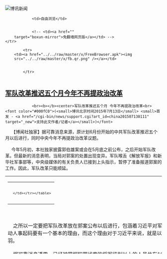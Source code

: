

<img src="../../raw/master/x/logo_40.gif" alt="博讯新闻"/>
<table>
    <tr>
                
                <td>自由浏览</td>
        
        
                <!-- <td><a href=""
        target="boxun-mirror">免翻墙网页版</a></td> -->
    </tr>
    
            <tr>
        <td><a href="../../raw/master/x/FreeBrowser.apk"><img
        src="../../raw/master/x/fb.qr.png" /></a></td>

        
            </tr>
</table>
<h2>
	<a href="http://www.boxun.com/news/gb/china/2015/07/201507130111.shtml" target="boxun-mirror">军队改革推迟五个月今年不再提政治改革</a>
</h2>
<p><tr>
<td class="F11" colspan="2" style="line-height:18pt; font-family:宋体; font-size: 12pt;padding:10px;border-top:0"> 

                <br><b></b><center>军队改革推迟五个月 今年不再提政治改革<br><font color="#000fC0">(<small>博讯北京时间2015年7月13日</small> <small>首发 - <a href="/cgi-bin/news/support.cgi?art_id=china201507130111" target="_new">支持此文作者/记者</a></small>)</font>
</center>
                <!--bodystart-->      【博闻社独家】据可靠消息来源，原计划6月份开始的中共军队改革推迟五个月以后进行，同时中央今年不再提政治改革议题。<br>
    <br>
     今年5月初，本社独家披露郭伯雄案或会在5月底之前公布，之后开始军队改革。但最新的消息表明，当局对郭案的处置出现变异。军队喉舌《解放军报》和新华社军事部等，中央级媒体的有关负责人已接到上头指示，暂停了准备报道郭案的工作。因此，军队改革只能顺延。 
<table cellpadding="4" align="left" border="0" width="300" height="250"><tr><td>
<table cellpadding="2" cellspacing="0" border="0"><tr><td align="center" style="line-height:18pt; font-family:宋体; font-size: 10pt;padding:10px;border-top:0">

<!-- boxun.com_300x250_article-embed_chinese -->

<!-- boxun.com_300x250_article-embed_chinese -->
<div id="box006">
<script type="text/javascript">

</script>
</div>


     </td></tr></table>
</td></tr></table>
<br>
                       <br>
    之所以一定要把军队改革放在郭案公布以后进行，包涵着习近平对军队掌控的筹算：改革必定要动人事，动人事起码要有一个基本的理由，而这个理由对于习近平来说，就是以郭案划线，肃清郭伯雄在军内的党羽。<br>
    <br>
    据可靠消息透露，已经被掌握犯罪线索的将军级别以上的人员共有190多名，这些都属于可以抓捕的对象，其中有四名是上将。<br>
    <br>
    <a href="http://bowenpress.com/news/bowen_6304.html">博闻社报道全文</a>
 [博讯首发,转载请注明出处]- <a href="/cgi-bin/news/support.cgi?art_id=china201507130111" target="_new">支持此文作者/记者</a><!--bodyend-->(博讯 boxun.com) <br><!----> 4160111       
<hr>
<table width="620"><tr><td>
<b></p>
<p>
	<small> ============== 1天前</small>
</p><h2>
	<a href="http://www.boxun.com/news/gb/china/2015/07/201507131259.shtml" target="boxun-mirror">美国国务院发表声明谴责中国政府拘捕“人权卫士”</a>
</h2>
<p><tr>
<td class="F11" colspan="2" style="line-height:18pt; font-family:宋体; font-size: 12pt;padding:10px;border-top:0"> 

                <br><b></b><center>美国国务院发表声明谴责中国政府拘捕“人权卫士”<br><font color="#000fC0"><small>(博讯北京时间2015年7月13日 综合报道)</small></font>
</center>
            <!--bodystart-->        <br>    <img src="/news/images/2015/07/201507131259china1.jpg" alt="美国国务院发表声明谴责中国政府拘捕“人权卫士”"><br>    <br>    （博讯报道，7月13日）美国国务院发言人约翰・柯比周日（7月12日）发表声明，谴责中国政府拘留维权律师及相关人士，并对新颁布的国安法表达关注。声明指近日中国“有组织扣留”一些“和平捍卫他人权益”的人士，尤其是那些合法地挑战政府政策的人。<br>    <br>    另外，美国国务院指国安法范围广泛，担心中国当局以国安法作借口，侵犯人权。<br><br>    声明英文及中文翻译如下：<br><br><blockquote>U.S. Condemns Detention of Human Rights Defenders in China<br><br>Press Statement<br>John Kirby<br>Department Spokesperson<br>Washington, DC<br>July 12, 2015<br><br>Over the last few days we have noted with growing alarm reports that Chinese public security forces have systematically detained individuals who share the common attribute of peacefully defending the rights of others, including those who lawfully challenge official policies. We are deeply concerned that the broad scope of the new National Security Law is being used as a legal facade to commit human rights abuses. We strongly urge China to respect the rights of all of its citizens and to release all those who have recently been detained for seeking to protect the rights of Chinese citizens.<br><br>美国谴责中国拘押人权捍卫者<br><br>新闻公报<br>John Kirby<br>国务院新闻发言人<br>华盛顿特区<br>2015年7月12日<br><br>最近几天我们注意到中国公安机关成批关押民众的令人惊心的报道。这些人都有一个共同点，那就是他们以和平的方式维护他人的权益，包括那些以合法方式质疑政府的政策。对于新国家安全法被以法律外衣而大规模利用，来对人权进行侵犯，我们深深地表示关注。我们强烈敦促中国，尊重其所有公民的权利，释放所有那些因维护中国公民权益而最近被拘押的人。</blockquote>
<br>    <br>    据维权网统计，截止7月13日 8时，“710大抓捕事件”共涉及107人、被刑拘 、监视居住7人、被失踪、带走、失联 15人、被短暂拘留、约谈、传唤已获释85人。获释者均遭到警告，有的律师甚至遭到警方威胁对其子女和父母采取手段。<br>    <br>    -<br><br> [博讯综合报道]  <!--(Modified on 2015/7/13)-->  <!--(Modified on 2015/7/13)--> <!--bodyend-->       
                  
           (博讯 boxun.com) <br><!-- http://upload.bx.tl/news/temp13/201507122056441.jpg--> 381259       
<hr>
<table width="620"><tr><td>
<b></p>
<p>
	<small> ============== 1天前</small>
</p><h2>
	<a href="http://www.boxun.com/news/gb/china/2015/07/201507131009.shtml" target="boxun-mirror">人权律师大扫荡已涉107人请看博讯热点：白色恐怖</a>
</h2>
<p><tr>
<td class="F11" colspan="2" style="line-height:18pt; font-family:宋体; font-size: 12pt;padding:10px;border-top:0"> 

                <br><b></b><center>人权律师大扫荡已涉107人<br><font color="blue" size="2">请看博讯热点：<a href="/hot/national_terror.shtml">白色恐怖
</a></font><br><font color="#000fC0">(<small>博讯北京时间2015年7月13日</small> <small>转载</small>)</font>
</center>
                <!--bodystart-->      <br>
    据维权网统计，截止7月13日 8时，“710大抓捕事件”共涉及107人、被刑拘 、监视居住7人、被失踪、带走、失联 15人、被短暂拘留、约谈、传唤已获释85人。获释者均遭到警告，有的律师甚至遭到警方威胁对其子女和父母采取手段。<br>
      
<table cellpadding="4" align="left" border="0" width="300" height="250"><tr><td>
<table cellpadding="2" cellspacing="0" border="0"><tr><td align="center" style="line-height:18pt; font-family:宋体; font-size: 10pt;padding:10px;border-top:0">

<!-- boxun.com_300x250_article-embed_chinese -->

<!-- boxun.com_300x250_article-embed_chinese -->
<div id="box006">
<script type="text/javascript">

</script>
</div>


     </td></tr></table>
</td></tr></table>
<br>
                       一、被刑拘 ／监视居住【7人】<br>
    <br>
    律师 5 人：<br>
    1、王宇 (北京，锋锐所，被刑拘)<br>
    2、周世锋 (北京，锋锐所，被刑拘)<br>
    3、王全璋 (北京，锋锐所，被刑拘)<br>
    4、黄力群 (北京，锋锐所，被刑拘)<br>
    5、隋牧青 (广州，被以煽动颠覆国家政权罪被监视居住)<br>
    <br>
    其他人权捍卫者 2 人<br>
    1、包龙军 (王宇丈夫，北京，被刑拘)<br>
    2、刘四新 (北京，锋锐所行政助理，被刑拘)<br>
    <br>
    二、被失踪／带走／失联 【15人】(未获释／情况未明)<br>
    <br>
    律师 8人：<br>
    1、李姝云 (北京，锋锐所)<br>
    2、刘晓原 (北京，锋锐所)<br>
    3、李和平 (北京)<br>
    4、郑恩宠 (上海，11日下午带走并抄家)<br>
    5、谢阳 (湖南)<br>
    6、周立新 (贵州，锋锐所律师，12日约1600被带往贵阳派出所)<br>
    <br>
    其他人权捍卫者 9 人<br>
    1、王方 (北京，锋锐所会计)<br>
    2、考拉 (赵威，北京，李和平律师助手)<br>
    3、老木 (刘永平，北京)<br>
    4、胡石根 (北京基督教长老)<br>
    5、戈平 (天津基督徒)<br>
    6、望云和尚 (林斌) (在四川被捕)<br>
    7、李发旺 (山西，11日被带走)<br>
    8、魏得丰 (谢阳律师助理，湖南)<br>
    9、徐知汉 (山东济南，11日0455被从济南带回河南，现下落不明)<br>
    <br>
    三、被短暂拘留／约谈／传唤 【85人】(已获释／现平安)<br>
    <br>
    律师 74人<br>
    1、张维玉 (山东，在北京锋锐被拘)<br>
    2、左培生 (北京，在锋锐被控制)<br>
    3、江天勇 (北京)<br>
    4、倪玉兰 (北京，12日1347警察上门警告)<br>
    5、张凯 (北京)<br>
    6、刘卫国 (山东)<br>
    7、舒向新 (山东)<br>
    8、徐红卫 (山东)<br>
    9、付永刚 (山东)<br>
    10、王玉琴（山东）<br>
    11、熊冬梅（山东）<br>
    12、刘金湘（山东）<br>
    13、王学明（山东）<br>
    14、熊伟（山东）<br>
    15、李金星 (山东)<br>
    16、张海 (山东)<br>
    17、冯延强 (山东)<br>
    18、李威达 (河北唐山)<br>
    19、梁澜馨 (河北唐山)<br>
    20、刘连贺 (天津)<br>
    21、姬来松 (河南)<br>
    22、任全牛 (河南)<br>
    23、孟猛 (河南)<br>
    24、马连顺 (河南)<br>
    25、常伯阳 (河南，12日2：00回家)<br>
    26、张俊杰（河南）<br>
    27、王秋实 (黑龙江)<br>
    28、张雪忠（上海）<br>
    29、李天天（上海）<br>
    30、薛荣民 (上海)<br>
    31、秦雷 (上海)<br>
    32、刘士辉 (广东律师，11日中午在上海被带走，12日1800获释)<br>
    33、张磊（11日在苏州被约谈，12日22:20被带往长沙南站铁路派出所，00：40出来）<br>
    34、王成（杭州，12日23:08发讯息报平安）<br>
    35、陈宗瑶（陈晨，浙江）<br>
    36、袁裕来（浙江）<br>
    37、吕洲宾（浙江）<br>
    38、王万琼 (四川)<br>
    39、于全 (四川)<br>
    40、游飞翥 (重庆)<br>
    41、付剑波 (重庆)<br>
    42、何伟 （重庆）<br>
    43、游忠洪（重庆）<br>
    44、张庭源（重庆）<br>
    45、雷登峰 (重庆)<br>
    46、黄思敏 (湖北，12日23：00被约谈)<br>
    47、胡林政 (湖南，12日1956回家)<br>
    48、文东海 (湖南，12日约1900被带走传唤，涉嫌寻衅滋事，13日约2：00获释)<br>
    49、郭雄伟 (湖南)<br>
    50、陈南石 (湖南)<br>
    51、王海军 (湖南)<br>
    52、石伏龙（湖南）<br>
    53、杨金柱（湖南）<br>
    54、杨璇（湖南）<br>
    55、张重实（湖南）<br>
    56、罗茜 (湖南)<br>
    57、吕芳芝 (湖南)<br>
    58、张玉娟 (湖南)<br>
    59、蒋永继 (甘肃)<br>
    60、曾维昶 (云南)<br>
    61、刘文华 (云南)<br>
    62、杨名跨（云南）<br>
    63、王宗跃 (贵州)<br>
    64、邹丽惠 (福建)<br>
    65、刘正清 （广东）<br>
    66、吴魁明（广东）<br>
    67、葛永喜 (广东，11日21：20被警察里带走，12日01：56确认出来)<br>
    68、陈武权 (广东)<br>
    69、王全平（广东，12日约0100被带往看守所，0200左右出来）<br>
    70、葛文秀 (广东，11日2257发消息说土匪砸门)<br>
    71、覃永沛 (广西)<br>
    72、张鉴康 (陕西)<br>
    73、李方平（北京，12日0730在江西萍乡被第二次带走，2130回家）<br>
    74、李昱函 (辽宁)<br>
    <br>
    其他人权捍卫者 11 人<br>
    1、周庆 (北京，锋锐所司机)<br>
    2、游豫平 (洗冤行动志愿者，北京)<br>
    3、包卓轩 (包蒙蒙) (王宇儿子，北京)<br>
    4、冯斌 (北京，在锋锐被控制)<br>
    5、袁立 (北京，10日中午被带走问话，2100获释，问题针对老木)<br>
    6、卢秋梅 (山东，12日1300被传唤)<br>
    7、李大伟 (甘肃)<br>
    8、蓝无忧（河南)<br>
    9、侯帅（河南)<br>
    10、渔夫 (王福磊，深圳，在上海被带走，已无事)<br>
    11、欧彪峰 (湖南)<br>
    <br>
    四、被查抄3家<br>
    1、北京锋锐律师事务所<br>
    2、李金星律师办公室（NGO：洗冤行动办公室）<br>
    3、北京高博隆华律师事务所 (李和平律师所在事务所)<br>
    <br>
    五、被捕地区统计 (被捕／约谈)：<br>
    <br>
    北京23人  (13／10)<br>
    河北4人 (1／3)<br>
    河南8人 (0／8)<br>
    广西1人 (0／1)<br>
    广东7人 (1／6)<br>
    江浙12人 (1／11)<br>
    湖北1人 (0／1)<br>
    湖南15人 (2／13)<br>
    川渝9人 (1／8)<br>
    山西1人 (1／0)<br>
    山东14人 (1／13)<br>
    黑龙江1人 (0／1)<br>
    甘肃2人 (0／2)<br>
    云南3人 (0／2)<br>
    贵州2人 (1／1)<br>
    福建1人 (0／1)<br>
    江西1人 (1／0)<br>
    陕西1人 (0／1)<br>
    辽宁1人 (0／1)<br>
    <br>
    -
 <!--bodyend-->(博讯 boxun.com) <br><!----> 3071009       
<hr>
<table width="620"><tr><td>
<b></p>
<p>
	<small> ============== 1天前</small>
</p><h2>
	<a href="http://www.boxun.com/news/gb/china/2015/07/201507130611.shtml" target="boxun-mirror">上海消息：江李或在习近平9月访美期间发动政变！</a>
</h2>
<p><tr>
<td class="F11" colspan="2" style="line-height:18pt; font-family:宋体; font-size: 12pt;padding:10px;border-top:0"> 

                <br><b></b><center>上海消息：江李或在习近平9月访美期间发动政变！<br><font color="#000fC0"><small>(博讯北京时间2015年7月13日 首发 - <a href="/cgi-bin/news/support.cgi?art_id=china201507130611" target="_new">支持此文作者/记者</a>)</small></font>
</center>
            <!--bodystart-->  <center><font size="4"><b>传新领导人或由李克强暂代，王岐山出局</b></font></center>
<br>    <br>                   方 子 <br>                     <br>    上海接近江泽民疗养地的人士，近日透露惊人消息，称江泽民、李鹏等退休元老，将可能在习近平9月访美期间，联合现任政治局和军委成员，发动政变，废掉习近平，拥立新的中共领导人。<br>    <br>    消息源说，习近平上台后的一系列反腐行动和肃清政敌行动，震动了已退休元老家族和在任上层高官阵营，激起了中共上层利益圈的地下反抗行动。酝酿中的各种反对或政变图谋，在多个小圈子密谋着。“最大的密谋者，当然是江泽民和李鹏，他俩人现在是在世元老中的头目，说话一言九鼎。原本江泽民、李鹏一再想置之度外，坚持不干政，不让外界说三到四，但是，近期关于李鹏家族的传闻，什么李小琳如何如何，李小鹏如何如何，让病中的李鹏感到很不安全。关于什么庆亲王的传闻，江绵恒贪腐的传闻，又叫江泽民感到坐不住。两大巨头都感到不安全。他们终于忍不住了。”<br>    <br>    消息源说，江泽民和李鹏没有使用中央办公厅设置的有线电话联络，而是使用了匿名手机联系。最近，江泽民对李鹏说过这样一句话：我们的江山有点不很太平了，问题出在了上层，接班人选择不够谨慎，现在政治上出现内斗、内乱迹象，经济上倒退、下滑，领导人没有能力搞好经济，倒是很有精力搞内斗。“个人要为国家、社稷让路，为了国家继续良好发展，有必要动一动了，我们老同志不能眼看着大好江山被不成熟的后人败坏掉，我们要为国家负责任。”据说，江泽民这样对李鹏讲。<br>    <br>    “很可能选择的时机，就是习近平9月访美期间，二老可能会调集力量，发挥影响力，组织一次政治局会议，和一次军委会议，宣布习近平下台，让他不能回国，像泰国他信总理一样，去流亡。同时选择新的总书记和军委主席，取代习近平。”消息源透露说。<br>    <br>    “习近平在现政治局常委会里，实际上仅仅只有王岐山一个支持者，非常孤立。在政治局二十多人里，他也仅仅只有王岐山、栗战书两个真心支持者。所以，如果江李通过组织政治局会议‘按程序’政变，将非常容易，可以轻松获得绝大多数赞成票，政治局里现任委员们，也害怕被习近平‘反腐’了啊。再看现任军委，真正能跟习近平走的，恐怕只有一个魏凤和，范长龙、许其亮两位副主席，只要江泽民李鹏一声招呼，肯定跟着江李走。所以说，现在如果江李真要联手搞掉习近平，其实真的不难。习近平这次访美，很危险。”消息源透露说。<br>    <br>    如果江李策划反习成功，谁将会是新的中共领导人？消息源称，可能是李克强，也可能是张德江、刘云山暂代，王岐山肯定出局。汪洋、李源潮、韩正都有希望代理一届，再传给胡春华、孙政才，或其他人。“新的领导人还不好说，还没到那个时候，一旦扳倒习，自然不愁新人出来替江李站岗。”消息源说。<br>    <br>    消息源说，就其所知，估计江李还没有联络胡锦涛和温家宝。江泽民曾对李鹏说，这两个人懦弱无用。<br><br> [博讯首发,转载请注明出处]- <a href="/cgi-bin/news/support.cgi?art_id=china201507130611" target="_new">支持此文作者/记者</a> <!--(Modified on 2015/7/13)--> <!--bodyend-->       
           (博讯 boxun.com) <br><!----> 2740611       
<hr>
<table width="620"><tr><td>
<b></p>
<p>
	<small> ============== 1天前</small>
</p><h2>
	<a href="http://www.boxun.com/news/gb/china/2015/07/201507130611.shtml" target="boxun-mirror">上海消息：江李或在习近平9月访美期间发动政变！请看博讯热点：江泽民</a>
</h2>
<p><tr>
<td class="F11" colspan="2" style="line-height:18pt; font-family:宋体; font-size: 12pt;padding:10px;border-top:0"> 

                <br><b></b><center>上海消息：江李或在习近平9月访美期间发动政变！<br><font color="blue" size="2">请看博讯热点：<a href="/hot/jzm.shtml">江泽民
</a></font><br><font color="#000fC0">(<small>博讯北京时间2015年7月13日</small> <small>首发 - <a href="/cgi-bin/news/support.cgi?art_id=china201507130611" target="_new">支持此文作者/记者</a></small>)</font>
</center>
                <!--bodystart--> <center><font size="4"><b>传新领导人或由李克强暂代，王岐山出局</b></font></center>
<br>
    <br>
                   方 子 
<table cellpadding="4" align="left" border="0" width="300" height="250"><tr><td>
<table cellpadding="2" cellspacing="0" border="0"><tr><td align="center" style="line-height:18pt; font-family:宋体; font-size: 10pt;padding:10px;border-top:0">

<!-- boxun.com_300x250_article-embed_chinese -->

<!-- boxun.com_300x250_article-embed_chinese -->
<div id="box006">
<script type="text/javascript">

</script>
</div>


     </td></tr></table>
</td></tr></table>
<br>
                       <br>
    上海接近江泽民疗养地的人士，近日透露惊人消息，称江泽民、李鹏等退休元老，将可能在习近平9月访美期间，联合现任政治局和军委成员，发动政变，废掉习近平，拥立新的中共领导人。<br>
    <br>
    消息源说，习近平上台后的一系列反腐行动和肃清政敌行动，震动了已退休元老家族和在任上层高官阵营，激起了中共上层利益圈的地下反抗行动。酝酿中的各种反对或政变图谋，在多个小圈子密谋着。“最大的密谋者，当然是江泽民和李鹏，他俩人现在是在世元老中的头目，说话一言九鼎。原本江泽民、李鹏一再想置之度外，坚持不干政，不让外界说三到四，但是，近期关于李鹏家族的传闻，什么李小琳如何如何，李小鹏如何如何，让病中的李鹏感到很不安全。关于什么庆亲王的传闻，江绵恒贪腐的传闻，又叫江泽民感到坐不住。两大巨头都感到不安全。他们终于忍不住了。”<br>
    <br>
    消息源说，江泽民和李鹏没有使用中央办公厅设置的有线电话联络，而是使用了匿名手机联系。最近，江泽民对李鹏说过这样一句话：我们的江山有点不很太平了，问题出在了上层，接班人选择不够谨慎，现在政治上出现内斗、内乱迹象，经济上倒退、下滑，领导人没有能力搞好经济，倒是很有精力搞内斗。“个人要为国家、社稷让路，为了国家继续良好发展，有必要动一动了，我们老同志不能眼看着大好江山被不成熟的后人败坏掉，我们要为国家负责任。”据说，江泽民这样对李鹏讲。<br>
    <br>
    “很可能选择的时机，就是习近平9月访美期间，二老可能会调集力量，发挥影响力，组织一次政治局会议，和一次军委会议，宣布习近平下台，让他不能回国，像泰国他信总理一样，去流亡。同时选择新的总书记和军委主席，取代习近平。”消息源透露说。<br>
    <br>
    “习近平在现政治局常委会里，实际上仅仅只有王岐山一个支持者，非常孤立。在政治局二十多人里，他也仅仅只有王岐山、栗战书两个真心支持者。所以，如果江李通过组织政治局会议‘按程序’政变，将非常容易，可以轻松获得绝大多数赞成票，政治局里现任委员们，也害怕被习近平‘反腐’了啊。再看现任军委，真正能跟习近平走的，恐怕只有一个魏凤和，范长龙、许其亮两位副主席，只要江泽民李鹏一声招呼，肯定跟着江李走。所以说，现在如果江李真要联手搞掉习近平，其实真的不难。习近平这次访美，很危险。”消息源透露说。<br>
    <br>
    如果江李策划反习成功，谁将会是新的中共领导人？消息源称，可能是李克强，也可能是张德江、刘云山暂代，王岐山肯定出局。汪洋、李源潮、韩正都有希望代理一届，再传给胡传华、孙政才，或其他人。“新的领导人还不好说，还没到那个时候，一旦扳倒习，自然不愁新人出来替江李站岗。”消息源说。<br>
    <br>
    消息源说，就其所知，估计江李还没有联络胡锦涛和温家宝。江泽民曾对李鹏说，这两个人懦弱无用。
 [博讯首发,转载请注明出处]- <a href="/cgi-bin/news/support.cgi?art_id=china201507130611" target="_new">支持此文作者/记者</a><!--bodyend-->(博讯 boxun.com) <br><!----> 2740611       
<hr>
<table width="620"><tr><td>
<b></p>
<p>
	<small> ============== 1天前</small>
</p><h2>
	<a href="http://www.boxun.com/news/gb/china/2015/07/201507131259.shtml" target="boxun-mirror">美国国务院发表声明谴责中国政府拘捕“人权卫士”请看博讯热点：白色恐怖</a>
</h2>
<p><tr>
<td class="F11" colspan="2" style="line-height:18pt; font-family:宋体; font-size: 12pt;padding:10px;border-top:0"> 

                <br><b></b><center>美国国务院发表声明谴责中国政府拘捕“人权卫士”<br><font color="blue" size="2">请看博讯热点：<a href="/hot/national_terror.shtml">白色恐怖
</a></font><br><font color="#000fC0">(<small>博讯北京时间2015年7月13日</small> <small>综合报道</small>)</font>
</center>
                <!--bodystart-->      <br>
    <img src="/news/images/2015/07/201507131259china1.jpg" alt="美国国务院发表声明谴责中国政府拘捕“人权卫士”"><p><br>
    <br>
    （博讯报道，7月13日）美国国务院发言人约翰・柯比周日（7月12日）发表声明，谴责中国政府拘留维权律师及相关人士，并对新颁布的国安法表达关注。声明指近日中国“有组织扣留”一些“和平捍卫他人权益”的人士，尤其是那些合法地挑战政府政策的人。<br>
    <br>
    另外，美国国务院指国安法范围广泛，担心中国当局以国安法作借口，侵犯人权。<br>
    <br>
    据维权网统计，截止7月13日 8时，“710大抓捕事件”共涉及107人、被刑拘 、监视居住7人、被失踪、带走、失联 15人、被短暂拘留、约谈、传唤已获释85人。获释者均遭到警告，有的律师甚至遭到警方威胁对其子女和父母采取手段。<br>
    <br>
    -
 [博讯综合报道] <!--bodyend-->(博讯 boxun.com) <br><!-- http://upload.bx.tl/news/temp13/201507122056441.jpg--> 381259       
</p>
<hr>
<table width="620"><tr><td>
<b></p>
<p>
	<small> ============== 1天前</small>
</p><h2>
	<a href="http://www.boxun.com/news/gb/china/2015/07/201507120040.shtml" target="boxun-mirror">人民日报：摧毁以锋锐所为平台的重大犯罪团伙</a>
</h2>
<p><tr>
<td class="F11" colspan="2" style="line-height:18pt; font-family:宋体; font-size: 12pt;padding:10px;border-top:0"> 

                <br><b></b><center>人民日报：摧毁以锋锐所为平台的重大犯罪团伙<br><font color="#000fC0">(<small>博讯北京时间2015年7月12日</small> <small>综合报道</small>)</font>
</center>
                <!--bodystart-->     编者按：“公安部打四黑除四害” 发布人民日报文章“公安部揭开‘维权’事件黑幕”，文章称，“公安部部署指挥北京等地公安机关集中行动，摧毁一个以北京锋锐律师事务所为平台,自２０１２年７月以来先后组织策划炒作４０余起敏感案事件、严重扰乱社会秩序的重大犯罪团伙。”文章披露，周世锋、刘四新、黄力群、王宇、王全璋、包龙军等多名犯罪嫌疑人被警方刑事拘留。<br>
    <br>
    黑龙江庆安、江西南昌、山东潍坊、河南郑州、湖南长沙、湖北武汉・・・・・・一系列热点事件的现场，为何屡屡出现律师挑头闹事、众多“访民”举牌滋事？一系列敏感案件的庭外，为何屡屡出现主审法官、主管官员被诋毁攻击、人肉搜索？一系列案事件被炒热的背后，为何总有一批人兴风作浪，总有一只恶意操纵之手若隐若现？<br>
    <br>
    在公安部的部署指挥下，经北京、天津、黑龙江、山东、福建等多地公安机关缜密侦查，日前，备受关注的翟岩民、吴淦等人涉嫌严重犯罪案件又有最新进展――根据犯罪嫌疑人的进一步供述和更多的案件线索指向，公安部部署指挥北京等地公安机关集中行动，摧毁一个以北京锋锐律师事务所为平台,自２０１２年７月以来先后组织策划炒作４０余起敏感案事件、严重扰乱社会秩序的重大犯罪团伙。至此，一个由“维权”律师、推手、“访民”相互勾连，组织严密、人数众多、分工精细的犯罪团伙浮出水面，其以“维权”“正义”“公益”为名、行严重扰乱社会秩序之实、企图达到不可告人目的的种种黑幕也随之揭开。<br>
    <br>
    <img src="/news/images/2015/07/201507120040china1.jpg" alt="人民日报：摧毁以锋锐所为平台的重大犯罪团伙"><p><br>
    犯罪嫌疑人翟岩民策划“访民”滋事被刑拘，曾参与庆安枪击案。<br>
    <br>
    ◎组织严密形成体系　勾连滋事分工精细<br>
    <br>
    今年５月，黑龙江发生“庆安事件”。民警依规合法开枪，为何被炒成“枪杀访民”？<br>
    <br>
    犯罪嫌疑人翟岩民、吴淦、刘星给出了答案：这都是他们“维权圈”里的人干的。他们的供述展现出庆安事件迅速发酵成一起全国性舆论事件的脉络――“维权”律师挑头起事、推手策划组织、“访民”围观滋事。<br>
    <br>
    “这些‘维权’律师是‘圈’里的核心，也是最先冲出来的人。律师谢某某第一个提出要炒作庆安事件。”翟岩民供述。<br>
    <br>
    事件一发生，“维权”律师就在微信里建立了“庆安事件维权群”， 并发布“徐纯合是访民”“警察开枪是领导指使”的“内幕”。“警察枪杀访民”的谣言在网上迅速扩散。谢某某等６名律师在庆安火车站打横幅，并与徐纯合的母亲签订代理书。看到媒体报道当地领导去慰问开枪民警，律师唐某某提议对该领导进行人肉搜索，发现问题后继续炒作、给政府施压。<br>
    <br>
    重要推手、网民“超级低俗屠夫”吴淦紧随出场，“悬赏１０万元征集庆安事件的现场视频”。翟岩民介绍，吴淦在炒作热点敏感事件方面很敢干，在“圈”里“名气非常大”。“访民”刘星给翟岩民打电话问要不要组织人去“声援”。翟岩民给吴淦打电话，吴淦说暂时还不需要，要让律师先把事件炒热了，才需要大批“访民”去炒作和“声援”。<br>
    <br>
    短短数日内，庆安事件越炒越热。翟岩民组织协调各地“访民”，分５批次前往庆安“声援”。参与“声援”的山东“访民”李某某证实，自己在庆安火车站举牌，还领到了６００元的“酬劳”。她和其他“访民”被当地公安机关治安拘留，拘留期满回京后，翟岩民专门设宴为“庆安的勇士们”庆功。<br>
    <br>
    “从我２０１３年进入这个圈子，只要国内发生一些敏感事件，他们就按这种固定的模式和流程进行炒作。”翟岩民说。“维权”律师经常在微信群里发某个敏感事件的视频或照片，以及一些极具煽动性的看法。如果事件没有炒起来，“维权”律师就会直接到现场去。这时，就会有一些人组织“访民”，打着追求事实真相的幌子去现场“声援”，以此引起社会关注和热议。<br>
    <br>
    犯罪嫌疑人所称的“维权圈”究竟是怎样的？警方查明，“维权圈”大体分为三个层级：组织核心层，包括北京锋锐律师事务所主任周世锋、行政助理刘四新、律师黄力群等人；策划行动层，包括律师王宇、王全璋和推手吴淦、翟岩民、包龙军等人；跟风参与层，包括刘星、李某某等“访民”。<br>
    <br>
    办案民警介绍，除了“维权”律师、推手、“访民”，“维权圈”里还有其他角色――专人负责拍摄现场情况，第一时间发到微信里；专人进行整理，发到境外网站。随后，一些网络大Ｖ进行评论、转发，从而给当地政府造成强大的舆论压力。<br>
    <br>
    “声援”活动的资金从何而来？翟岩民、刘星等人供述：每次有声援活动的时候，他们会在网上募捐，有时也会得到境外资助。各地的访民谁想去声援，都能得到一些报酬和补助。“有些活动，律师群体也会给我们一些钱，我会把钱分给去参加声援活动的人，自己留下一部分。”翟岩民说。<br>
    <br>
    这么大的群体，如何联系并保持行动一致？警方查明，他们一方面定期组织聚会、聚餐，交流“经验心得”，商讨行动计划；另一方面，通过微信、ＱＱ群和“电报”等即时通讯工具沟通联络，进行煽动策划、开展业务培训。类似的群有很多，有的以热点事件命名，有的以行动目标命名，有的以共同利益命名。<br>
    <br>
    “‘电报’主要用于组织串联，里面的言论基本都是攻击党和政府的。”翟岩民供述，“我们在里面策划、组织各种声援活动，可以设定时间删除图片和文字，就是不想让政府知道。”<br>
    <br>
    人称“老道”、曾被公安机关多次处罚的“访民”刘星交代了通过“电报”等方式与翟岩民联系的情况，并承认翟岩民给他介绍了很多律师朋友。刘星还交代，在翟岩民的策划下，他组织“访民”到案件现场，通过静坐、喊口号、举标语、打横幅等方式，先后参与炒作湖南律师谢阳状告司法行政机关等近１０起敏感案事件。<br>
    <br>
    “在我们‘维权圈’里，把访民都称为公民，因为说访民不好听。”翟岩民交代，圈子里的绝大多数人都是对现实不满、对政府不满，经常借助一些事件发泄、滋事，并宣扬“以被拘留为荣”。<br>
    <br>
    <img src="/news/images/2015/07/201507120040china2.jpg" alt="人民日报：摧毁以锋锐所为平台的重大犯罪团伙"></p>
<p><br>
    <br>
    ◎借助“热点”炒作煽动　网上网下兴风作浪<br>
    <br>
    警方查明，在多起敏感案事件中“冲锋在前”的“超级低俗屠夫”吴淦，是北京锋锐律师事务所主任周世锋专门聘任的行政助理。他虽然不是律师，但在所里“地位”特殊，月薪过万还有专门的“活动经费”，深受周世锋的倚重，直接参与该所的重要决策。<br>
    <br>
    “吴淦曾经发起声援山东曲阜薛某某案件、黑龙江建三江事件和郑州十人被拘事件。吴淦毫无法律背景，周世锋就是为了利用吴淦的名气提高锋锐所的名气和影响力，同时也获得更多的案源和财源。”翟岩民认为，周世锋看中的，正是吴淦什么事情都敢干，并且点子多，行为足够吸引眼球。<br>
    <br>
    据介绍，把普通事件炒作成热点事件，把敏感事件炒成政治事件，让不明真相的群众和网民跟进，煽动对政府的不满情绪，是锋锐所一贯推崇的做法。<br>
    <br>
    “周世锋在代理案件时，除了看代理费的高低之外，主要看有没有炒作点。”犯罪嫌疑人、锋锐所律师黄力群供述，“周世锋自称律师界的宋江，专门招收一些不遵守法律准则的‘死磕’律师，用违法的手段炒作代理的案件。他主动把这些人拉拢起来，给他们资助，让他们觉得有强大的后盾。”<br>
    <br>
    办案民警介绍，遇有敏感案事件，这些“死磕”律师在庭内、网上公开对抗法庭，并幕后指使挑头滋事骨干组织访民在庭外、网下声援滋事，内外呼应，相互借力，成为炒作敏感案事件的直接推动力。<br>
    <br>
    犯罪嫌疑人王宇就是锋锐所众多所谓“死磕”律师之一。据了解，王宇不仅被质疑律师执业履历造假和“吃空饷”，还曾于２００８年１２月在天津与铁路工作人员发生纠纷，将１８岁的张某某打伤致其耳聋，被法院判处有期徒刑两年半。出狱后，她热衷于插手炒作敏感案事件。例如，在代理苏州范木根案件中，她在网上发帖故意歪曲案情，使得很多人盲从跟进。开庭时，法院前就聚集了数百人“声援”、围观；庭审中，王宇大闹法庭，直至被当场带离，然后在庭外跟“访民”互动，一起打横幅、喊口号，引来更多人围观、制造影响。<br>
    <br>
    “锋锐律师事务所的许多律师和工作人员的风格就像吴淦。刘四新是刑满释放人员，没有律师证，对我国现行体制非常痛恨；王宇多次大闹法庭和看守所；王全璋连整句话都说不清楚，表达能力很差，但什么案子都敢接。”翟岩民供述。<br>
    <br>
    对于锋锐所律师代理炒作案件的做法，多名犯罪嫌疑人将其描述为“新、奇、特”：<br>
    <br>
    新，就是要有新思路，让律师不要像以往那样按照法律程序走。“在公安机关听警察的，在法庭听法官的，他们说什么是什么、不敢反抗，那样是不行的。要强势一些，不要听他们的，按照自己的意愿来处理。”周世锋曾这样告诉翟岩民。<br>
    <br>
    奇，就是能请到一些像吴淦这样的“奇人”。发挥这种人“敢冲敢打”的“特长”，做出一些常人做不出的事。比如，吴淦曾经把一女干部头像贴在裸体模特模型上，在网上直播“每日一睡”；也曾在法院门口给某高院领导“设灵堂”。<br>
    <br>
    特，就是用一些特别的方式，例如，在网上网下声援炒作围观他们代理的案件；举报、投诉主审法官、办案民警和当地官员，号召网民对他们人肉搜索，给他们施压；组织案件当事人、亲友以及不相干的人围攻政法机关，以此向政法机关施压，达到在正常法律制度内无法达到的代理效果。<br>
    <br>
    “锋锐律师事务所代理、炒作过多起敏感案件。”黄力群说。周世锋经常教唆律师在代理案件中故意挑事，这些律师回北京时，周世锋还会安排人员拿着鲜花去接站，并公然表扬这些律师干得好。<br>
    <br>
    ◎各怀鬼胎扬名获利　制造混乱另有所图<br>
    <br>
    那么，这些“维权”律师、推手和“访民”在一次次“维权”炒作中能获取什么好处？他们这样做是否还有更深层的目的？<br>
    <br>
    黄力群、翟岩民、吴淦、刘星等人供述，他们的目的就是扬名获利、制造社会混乱。这种炒作模式之下，每一个环节的参与者都有利可图――<br>
    <br>
    对于律师而言，本身有一定的社会地位，他们介入后使得事件、案件的关注度更高，造成的社会影响更大，律师也会因此提高自己的知名度，如果能代理还能挣代理费。<br>
    <br>
    对于律所里的非律师人员，例如吴淦，“在炒作敏感事件中，既提高了名气，扩大了影响力，而且在每次募捐中借机敛财，落下了不少钱。”又如，负责向境外网站发“声援”新闻的人员，“他们发完东西署自己的名字，那些网站的人会找到他们，给他们钱。”<br>
    <br>
    对于“访民”而言，尽管与这些敏感事件没有关系，但他们参与其中，首先能够借机让自身诉求得到律师的援助；其次，能够引起自己家乡政府的关注，对于解决自身诉求有利；同时，还能得到一些经济方面的利益，除了差旅费实报实销之外，还能得到数百元的补助，如果被拘留还有“拘留补贴”。<br>
    <br>
    对于翟岩民这样的推手而言，每参与一起敏感案事件，能领到少则数百元、多则数千元的“补贴”，在“圈”内的名气也越来越大。“我感觉很好，因为我没有收入，既可以赚钱，又可以得到别人特别是访民的尊重。”<br>
    <br>
    对于律所而言，炒作是扬名获利的“捷径”。经过一系列热点案事件的炒作，锋锐所名声大振、财源广进。正如周世锋所言，用法律框架内的方法很难打赢一些官司，就是要用法律之外的手段赢得官司，让其他人都看到锋锐所在这方面的本事。<br>
    <br>
    连日来，黄力群、翟岩民、吴淦、刘星等人对自己的涉嫌严重犯罪行为进行了深刻反思，并认识到了所谓“维权”活动对社会的严重危害――<br>
    <br>
    “我被周世锋给骗了，他利用了我曾在国家机关工作的身份，为他自己抬高身价、招揽生意。我成了他的招牌和工具。”黄力群供述，周世锋不但怂恿他提前退休，而且几次设套，不告知案情却让他去代理敏感案件，并安排记者采访他，“把我当成枪使”。<br>
    <br>
    “我们的行为严重扰乱了社会秩序，造成了交通堵塞等严重的社会混乱；错误引导了很多不明真相的群众，让他们对政府产生不好的印象，甚至也要参与进来；给其他一些别有用心的人提供了炒作的机会，达到他们丑化政府形象以及更多不可告人的目的。”翟岩民说。<br>
    <br>
    “我觉得对于律师而言，要利用法律维护当事人的合法权益，绝不能像锋锐所那样，用一些卑劣、下流、非正常的手段，严重破坏了法治建设，与公平正义背道而驰。”翟岩民说。“不管你有什么诉求，都要在法治的轨道内进行。真的不能再去炒作一些敏感事件，不能去宣扬一些负面的东西，我们必须烘托出社会的正能量。”<br>
    <br>
    目前，周世锋、刘四新、黄力群、王宇、王全璋、包龙军等多名犯罪嫌疑人被公安机关依法刑事拘留。另据警方披露，周世锋等人涉嫌其他严重违法犯罪。案件还在进一步侦办中。<br>
    <br>
    原标题：公安部揭开“维权”事件黑幕 （人民日报记者 黄庆畅　新华社记者 邹伟）<br>
    <br>
    -
 [博讯综合报道] <!--bodyend-->(博讯 boxun.com) <br><!-- http://upload.bx.tl/news/temp13/201507110836532.jpg http://upload.bx.tl/news/temp13/201507110836531.jpg--> 3720040       
</p>
<hr>
<table width="620"><tr><td>
<b></p>
<p>
	<small> ============== 2天前</small>
</p><h2>
	<a href="http://www.boxun.com/news/gb/china/2015/07/201507121154.shtml" target="boxun-mirror">网友在白宫请愿网联署要求美国取消习近平访美请看博讯热点：白色恐怖</a>
</h2>
<p><tr>
<td class="F11" colspan="2" style="line-height:18pt; font-family:宋体; font-size: 12pt;padding:10px;border-top:0"> 

                <br><b></b><center>网友在白宫请愿网联署要求美国取消习近平访美<br><font color="blue" size="2">请看博讯热点：<a href="/hot/national_terror.shtml">白色恐怖
</a></font><br><font color="#000fC0">(<small>博讯北京时间2015年7月12日</small> <small>首发 - <a href="/cgi-bin/news/support.cgi?art_id=china201507121154" target="_new">支持此文作者/记者</a></small>)</font>
</center>
                <!--bodystart-->      <br>
    （博讯报道，7月12日）美国东部时间7月11日下午，一则要求美国政府取消中国国家主席习近平对美国的访问的联署被发布到美国白宫请愿网上。按照这个网站规定，如果请愿人数超过十万人，请愿将会被美国政府官员审阅，并获得官方回应。<br>
      
<table cellpadding="4" align="left" border="0" width="300" height="250"><tr><td>
<table cellpadding="2" cellspacing="0" border="0"><tr><td align="center" style="line-height:18pt; font-family:宋体; font-size: 10pt;padding:10px;border-top:0">

<!-- boxun.com_300x250_article-embed_chinese -->

<!-- boxun.com_300x250_article-embed_chinese -->
<div id="box006">
<script type="text/javascript">

</script>
</div>


     </td></tr></table>
</td></tr></table>
<br>
                       请愿信称，中国从7月10起已经有超过60位人权律师被警方强行带走或失踪，呼吁呼吁奥巴马总统及美国政府，尽快关注中国近日发生的这一事件并从人道主义出发采取强有力的干预措施，包括取消中国国家主席习近平原定于今年九月对美国的国事访问及暂停其他与中国政府的官方交流活动。<br>
    <br>
    这封请愿信由2011年在中国掀起轩然大波的推特“茉莉花”账号（ @cn220 ）首先在推特上公开。<br>
    <br>
    请愿信英文及中文翻译如下：<br>
    <br>
    Calling for the U.S. government to cancel Chinese President Xi Jinping’s visit to the U.S.<br>
    <br>
    Since the morning of July 10th, the Chinese authorities have begun a large-scale crackdown on human rights lawyers and activists in China. Within two days, over 60 human rights lawyers and activists have been forcefully taken away by the police or “disappeared”. The number is still rising.<br>
    <br>
    Since Xi Jinping came to power, China’s human rights record has kept worsening. Under his reign over 1000 dissidents have been arrested. We urge President Obama and the U.S. government to investigate this case of severe human rights infringement, and, on humanitarian ground, take strong measures to intervene. Xi’s state visit to the U.S. scheduled for September this year should be cancelled, and all official exchanges with the Chinese government should be suspended until this matter is resolved.<br>
    <br>
    呼吁美国政府取消中国国家主席习近平对美国的访问<br>
    <br>
    从北京时间7月10日早上开始，中国当局开始对大陆人权律师、维权人士进行大规模非法抓捕。两天之内已经有超过60位人权律师被警方强行带走或失踪，而这一数字仍在上升。<br>
    <br>
    习近平上台执政至今，中国人权状况不断恶化，至少超过一千名异议人士被中国当局拘押。我们呼吁奥巴马总统及美国政府，尽快关注中国近日发生的大规模非法抓捕人权律师这一人道主义灾难事件，并从人道主义出发，立即采取强有力的干预措施，取消中国国家主席习近平原定于今年九月对美国的国事访问及暂停其他与中国政府的官方交流活动，直至危机结束。<br>
    <br>
    -
 [博讯首发,转载请注明出处]- <a href="/cgi-bin/news/support.cgi?art_id=china201507121154" target="_new">支持此文作者/记者</a><!--bodyend-->(博讯 boxun.com) <br><!----> 4701154       
<hr>
<table width="620"><tr><td>
<b></p>
<p>
	<small> ============== 2天前</small>
</p><h2>
	<a href="http://www.boxun.com/news/gb/china/2015/07/201507120040.shtml" target="boxun-mirror">官媒发文抹黑人权律师，周世锋及王宇等六人被刑拘</a>
</h2>
<p><tr>
<td class="F11" colspan="2" style="line-height:18pt; font-family:宋体; font-size: 12pt;padding:10px;border-top:0"> 

                <br><b></b><center>官媒发文抹黑人权律师，周世锋及王宇等六人被刑拘<br><font color="#000fC0"><small>(博讯北京时间2015年7月12日 综合报道)</small></font>
</center>
            <!--bodystart-->      编者按：新浪微博认证账号“公安部打四黑除四害” 发布“人民日报”及新华社记者采写的文章“公安部揭开‘维权’事件黑幕”，为打压人权律师及维权人士群体定性及造势。文章称，“公安部部署指挥北京等地公安机关集中行动，摧毁一个以北京锋锐律师事务所为平台,自2012年7月以来先后组织策划炒作40余起敏感案事件、严重扰乱社会秩序的重大犯罪团伙。”文章披露，周世锋、刘四新、黄力群、王宇、王全璋、包龙军等多名“犯罪嫌疑人”已被警方刑事拘留。文章转发如下：<br>    <br>    黑龙江庆安、江西南昌、山东潍坊、河南郑州、湖南长沙、湖北武汉・・・・・・一系列热点事件的现场，为何屡屡出现律师挑头闹事、众多“访民”举牌滋事？一系列敏感案件的庭外，为何屡屡出现主审法官、主管官员被诋毁攻击、人肉搜索？一系列案事件被炒热的背后，为何总有一批人兴风作浪，总有一只恶意操纵之手若隐若现？<br>    <br>    在公安部的部署指挥下，经北京、天津、黑龙江、山东、福建等多地公安机关缜密侦查，日前，备受关注的翟岩民、吴淦等人涉嫌严重犯罪案件又有最新进展――根据犯罪嫌疑人的进一步供述和更多的案件线索指向，公安部部署指挥北京等地公安机关集中行动，摧毁一个以北京锋锐律师事务所为平台,自２０１２年７月以来先后组织策划炒作４０余起敏感案事件、严重扰乱社会秩序的重大犯罪团伙。至此，一个由“维权”律师、推手、“访民”相互勾连，组织严密、人数众多、分工精细的犯罪团伙浮出水面，其以“维权”“正义”“公益”为名、行严重扰乱社会秩序之实、企图达到不可告人目的的种种黑幕也随之揭开。<br>    <br>    <img src="/news/images/2015/07/201507120040china1.jpg" alt="人民日报：摧毁以锋锐所为平台的重大犯罪团伙"><br>    犯罪嫌疑人翟岩民策划“访民”滋事被刑拘，曾参与庆安枪击案。<br>    <br>    ◎组织严密形成体系　勾连滋事分工精细<br>    <br>    今年５月，黑龙江发生“庆安事件”。民警依规合法开枪，为何被炒成“枪杀访民”？<br>    <br>    犯罪嫌疑人翟岩民、吴淦、刘星给出了答案：这都是他们“维权圈”里的人干的。他们的供述展现出庆安事件迅速发酵成一起全国性舆论事件的脉络――“维权”律师挑头起事、推手策划组织、“访民”围观滋事。<br>    <br>    “这些‘维权’律师是‘圈’里的核心，也是最先冲出来的人。律师谢某某第一个提出要炒作庆安事件。”翟岩民供述。<br>    <br>    事件一发生，“维权”律师就在微信里建立了“庆安事件维权群”， 并发布“徐纯合是访民”“警察开枪是领导指使”的“内幕”。“警察枪杀访民”的谣言在网上迅速扩散。谢某某等６名律师在庆安火车站打横幅，并与徐纯合的母亲签订代理书。看到媒体报道当地领导去慰问开枪民警，律师唐某某提议对该领导进行人肉搜索，发现问题后继续炒作、给政府施压。<br>    <br>    重要推手、网民“超级低俗屠夫”吴淦紧随出场，“悬赏１０万元征集庆安事件的现场视频”。翟岩民介绍，吴淦在炒作热点敏感事件方面很敢干，在“圈”里“名气非常大”。“访民”刘星给翟岩民打电话问要不要组织人去“声援”。翟岩民给吴淦打电话，吴淦说暂时还不需要，要让律师先把事件炒热了，才需要大批“访民”去炒作和“声援”。<br>    <br>    短短数日内，庆安事件越炒越热。翟岩民组织协调各地“访民”，分５批次前往庆安“声援”。参与“声援”的山东“访民”李某某证实，自己在庆安火车站举牌，还领到了６００元的“酬劳”。她和其他“访民”被当地公安机关治安拘留，拘留期满回京后，翟岩民专门设宴为“庆安的勇士们”庆功。<br>    <br>    “从我２０１３年进入这个圈子，只要国内发生一些敏感事件，他们就按这种固定的模式和流程进行炒作。”翟岩民说。“维权”律师经常在微信群里发某个敏感事件的视频或照片，以及一些极具煽动性的看法。如果事件没有炒起来，“维权”律师就会直接到现场去。这时，就会有一些人组织“访民”，打着追求事实真相的幌子去现场“声援”，以此引起社会关注和热议。<br>    <br>    犯罪嫌疑人所称的“维权圈”究竟是怎样的？警方查明，“维权圈”大体分为三个层级：组织核心层，包括北京锋锐律师事务所主任周世锋、行政助理刘四新、律师黄力群等人；策划行动层，包括律师王宇、王全璋和推手吴淦、翟岩民、包龙军等人；跟风参与层，包括刘星、李某某等“访民”。<br>    <br>    办案民警介绍，除了“维权”律师、推手、“访民”，“维权圈”里还有其他角色――专人负责拍摄现场情况，第一时间发到微信里；专人进行整理，发到境外网站。随后，一些网络大Ｖ进行评论、转发，从而给当地政府造成强大的舆论压力。<br>    <br>    “声援”活动的资金从何而来？翟岩民、刘星等人供述：每次有声援活动的时候，他们会在网上募捐，有时也会得到境外资助。各地的访民谁想去声援，都能得到一些报酬和补助。“有些活动，律师群体也会给我们一些钱，我会把钱分给去参加声援活动的人，自己留下一部分。”翟岩民说。<br>    <br>    这么大的群体，如何联系并保持行动一致？警方查明，他们一方面定期组织聚会、聚餐，交流“经验心得”，商讨行动计划；另一方面，通过微信、ＱＱ群和“电报”等即时通讯工具沟通联络，进行煽动策划、开展业务培训。类似的群有很多，有的以热点事件命名，有的以行动目标命名，有的以共同利益命名。<br>    <br>    “‘电报’主要用于组织串联，里面的言论基本都是攻击党和政府的。”翟岩民供述，“我们在里面策划、组织各种声援活动，可以设定时间删除图片和文字，就是不想让政府知道。”<br>    <br>    人称“老道”、曾被公安机关多次处罚的“访民”刘星交代了通过“电报”等方式与翟岩民联系的情况，并承认翟岩民给他介绍了很多律师朋友。刘星还交代，在翟岩民的策划下，他组织“访民”到案件现场，通过静坐、喊口号、举标语、打横幅等方式，先后参与炒作湖南律师谢阳状告司法行政机关等近１０起敏感案事件。<br>    <br>    “在我们‘维权圈’里，把访民都称为公民，因为说访民不好听。”翟岩民交代，圈子里的绝大多数人都是对现实不满、对政府不满，经常借助一些事件发泄、滋事，并宣扬“以被拘留为荣”。<br>    <br>    <img src="/news/images/2015/07/201507120040china2.jpg" alt="人民日报：摧毁以锋锐所为平台的重大犯罪团伙"><br>    <br>    ◎借助“热点”炒作煽动　网上网下兴风作浪<br>    <br>    警方查明，在多起敏感案事件中“冲锋在前”的“超级低俗屠夫”吴淦，是北京锋锐律师事务所主任周世锋专门聘任的行政助理。他虽然不是律师，但在所里“地位”特殊，月薪过万还有专门的“活动经费”，深受周世锋的倚重，直接参与该所的重要决策。<br>    <br>    “吴淦曾经发起声援山东曲阜薛某某案件、黑龙江建三江事件和郑州十人被拘事件。吴淦毫无法律背景，周世锋就是为了利用吴淦的名气提高锋锐所的名气和影响力，同时也获得更多的案源和财源。”翟岩民认为，周世锋看中的，正是吴淦什么事情都敢干，并且点子多，行为足够吸引眼球。<br>    <br>    据介绍，把普通事件炒作成热点事件，把敏感事件炒成政治事件，让不明真相的群众和网民跟进，煽动对政府的不满情绪，是锋锐所一贯推崇的做法。<br>    <br>    “周世锋在代理案件时，除了看代理费的高低之外，主要看有没有炒作点。”犯罪嫌疑人、锋锐所律师黄力群供述，“周世锋自称律师界的宋江，专门招收一些不遵守法律准则的‘死磕’律师，用违法的手段炒作代理的案件。他主动把这些人拉拢起来，给他们资助，让他们觉得有强大的后盾。”<br>    <br>    办案民警介绍，遇有敏感案事件，这些“死磕”律师在庭内、网上公开对抗法庭，并幕后指使挑头滋事骨干组织访民在庭外、网下声援滋事，内外呼应，相互借力，成为炒作敏感案事件的直接推动力。<br>    <br>    犯罪嫌疑人王宇就是锋锐所众多所谓“死磕”律师之一。据了解，王宇不仅被质疑律师执业履历造假和“吃空饷”，还曾于２００８年１２月在天津与铁路工作人员发生纠纷，将１８岁的张某某打伤致其耳聋，被法院判处有期徒刑两年半。出狱后，她热衷于插手炒作敏感案事件。例如，在代理苏州范木根案件中，她在网上发帖故意歪曲案情，使得很多人盲从跟进。开庭时，法院前就聚集了数百人“声援”、围观；庭审中，王宇大闹法庭，直至被当场带离，然后在庭外跟“访民”互动，一起打横幅、喊口号，引来更多人围观、制造影响。<br>    <br>    “锋锐律师事务所的许多律师和工作人员的风格就像吴淦。刘四新是刑满释放人员，没有律师证，对我国现行体制非常痛恨；王宇多次大闹法庭和看守所；王全璋连整句话都说不清楚，表达能力很差，但什么案子都敢接。”翟岩民供述。<br>    <br>    对于锋锐所律师代理炒作案件的做法，多名犯罪嫌疑人将其描述为“新、奇、特”：<br>    <br>    新，就是要有新思路，让律师不要像以往那样按照法律程序走。“在公安机关听警察的，在法庭听法官的，他们说什么是什么、不敢反抗，那样是不行的。要强势一些，不要听他们的，按照自己的意愿来处理。”周世锋曾这样告诉翟岩民。<br>    <br>    奇，就是能请到一些像吴淦这样的“奇人”。发挥这种人“敢冲敢打”的“特长”，做出一些常人做不出的事。比如，吴淦曾经把一女干部头像贴在裸体模特模型上，在网上直播“每日一睡”；也曾在法院门口给某高院领导“设灵堂”。<br>    <br>    特，就是用一些特别的方式，例如，在网上网下声援炒作围观他们代理的案件；举报、投诉主审法官、办案民警和当地官员，号召网民对他们人肉搜索，给他们施压；组织案件当事人、亲友以及不相干的人围攻政法机关，以此向政法机关施压，达到在正常法律制度内无法达到的代理效果。<br>    <br>    “锋锐律师事务所代理、炒作过多起敏感案件。”黄力群说。周世锋经常教唆律师在代理案件中故意挑事，这些律师回北京时，周世锋还会安排人员拿着鲜花去接站，并公然表扬这些律师干得好。<br>    <br>    ◎各怀鬼胎扬名获利　制造混乱另有所图<br>    <br>    那么，这些“维权”律师、推手和“访民”在一次次“维权”炒作中能获取什么好处？他们这样做是否还有更深层的目的？<br>    <br>    黄力群、翟岩民、吴淦、刘星等人供述，他们的目的就是扬名获利、制造社会混乱。这种炒作模式之下，每一个环节的参与者都有利可图――<br>    <br>    对于律师而言，本身有一定的社会地位，他们介入后使得事件、案件的关注度更高，造成的社会影响更大，律师也会因此提高自己的知名度，如果能代理还能挣代理费。<br>    <br>    对于律所里的非律师人员，例如吴淦，“在炒作敏感事件中，既提高了名气，扩大了影响力，而且在每次募捐中借机敛财，落下了不少钱。”又如，负责向境外网站发“声援”新闻的人员，“他们发完东西署自己的名字，那些网站的人会找到他们，给他们钱。”<br>    <br>    对于“访民”而言，尽管与这些敏感事件没有关系，但他们参与其中，首先能够借机让自身诉求得到律师的援助；其次，能够引起自己家乡政府的关注，对于解决自身诉求有利；同时，还能得到一些经济方面的利益，除了差旅费实报实销之外，还能得到数百元的补助，如果被拘留还有“拘留补贴”。<br>    <br>    对于翟岩民这样的推手而言，每参与一起敏感案事件，能领到少则数百元、多则数千元的“补贴”，在“圈”内的名气也越来越大。“我感觉很好，因为我没有收入，既可以赚钱，又可以得到别人特别是访民的尊重。”<br>    <br>    对于律所而言，炒作是扬名获利的“捷径”。经过一系列热点案事件的炒作，锋锐所名声大振、财源广进。正如周世锋所言，用法律框架内的方法很难打赢一些官司，就是要用法律之外的手段赢得官司，让其他人都看到锋锐所在这方面的本事。<br>    <br>    连日来，黄力群、翟岩民、吴淦、刘星等人对自己的涉嫌严重犯罪行为进行了深刻反思，并认识到了所谓“维权”活动对社会的严重危害――<br>    <br>    “我被周世锋给骗了，他利用了我曾在国家机关工作的身份，为他自己抬高身价、招揽生意。我成了他的招牌和工具。”黄力群供述，周世锋不但怂恿他提前退休，而且几次设套，不告知案情却让他去代理敏感案件，并安排记者采访他，“把我当成枪使”。<br>    <br>    “我们的行为严重扰乱了社会秩序，造成了交通堵塞等严重的社会混乱；错误引导了很多不明真相的群众，让他们对政府产生不好的印象，甚至也要参与进来；给其他一些别有用心的人提供了炒作的机会，达到他们丑化政府形象以及更多不可告人的目的。”翟岩民说。<br>    <br>    “我觉得对于律师而言，要利用法律维护当事人的合法权益，绝不能像锋锐所那样，用一些卑劣、下流、非正常的手段，严重破坏了法治建设，与公平正义背道而驰。”翟岩民说。“不管你有什么诉求，都要在法治的轨道内进行。真的不能再去炒作一些敏感事件，不能去宣扬一些负面的东西，我们必须烘托出社会的正能量。”<br>    <br>    目前，周世锋、刘四新、黄力群、王宇、王全璋、包龙军等多名犯罪嫌疑人被公安机关依法刑事拘留。另据警方披露，周世锋等人涉嫌其他严重违法犯罪。案件还在进一步侦办中。<br>    <br>    原标题：公安部揭开“维权”事件黑幕 （人民日报记者 黄庆畅　新华社记者 邹伟）<br>    <br>    -<br><br> [博讯综合报道]  <!--(Modified on 2015/7/12)-->  <!--(Modified on 2015/7/12)-->  <!--(Modified on 2015/7/12)-->  <!--(Modified on 2015/7/12)-->  <!--(Modified on 2015/7/12)--> <!--bodyend-->       
                  
                  
                  
                  
           (博讯 boxun.com) <br><!-- http://upload.bx.tl/news/temp13/201507110836532.jpg http://upload.bx.tl/news/temp13/201507110836531.jpg--> 3720040       
<hr>
<table width="620"><tr><td>
<b></p>
<p>
	<small> ============== 2天前</small>
</p><h2>
	<a href="http://www.boxun.com/news/gb/china/2015/07/201507120040.shtml" target="boxun-mirror">中国官媒：摧毁以锋锐所为平台的重大犯罪团伙</a>
</h2>
<p><tr>
<td class="F11" colspan="2" style="line-height:18pt; font-family:宋体; font-size: 12pt;padding:10px;border-top:0"> 

                <br><b></b><center>中国官媒：摧毁以锋锐所为平台的重大犯罪团伙<br><font color="#000fC0"><small>(博讯北京时间2015年7月12日 综合报道)</small></font>
</center>
            <!--bodystart-->    编者按：新浪微博认证账号“公安部打四黑除四害” 发布“人民日报”记者采写的文章“公安部揭开‘维权’事件黑幕”，文章称，“公安部部署指挥北京等地公安机关集中行动，摧毁一个以北京锋锐律师事务所为平台,自2012年7月以来先后组织策划炒作40余起敏感案事件、严重扰乱社会秩序的重大犯罪团伙。”文章披露，周世锋、刘四新、黄力群、王宇、王全璋、包龙军等多名“犯罪嫌疑人”已被警方刑事拘留。文章转发如下：<br>    <br>    黑龙江庆安、江西南昌、山东潍坊、河南郑州、湖南长沙、湖北武汉・・・・・・一系列热点事件的现场，为何屡屡出现律师挑头闹事、众多“访民”举牌滋事？一系列敏感案件的庭外，为何屡屡出现主审法官、主管官员被诋毁攻击、人肉搜索？一系列案事件被炒热的背后，为何总有一批人兴风作浪，总有一只恶意操纵之手若隐若现？<br>    <br>    在公安部的部署指挥下，经北京、天津、黑龙江、山东、福建等多地公安机关缜密侦查，日前，备受关注的翟岩民、吴淦等人涉嫌严重犯罪案件又有最新进展――根据犯罪嫌疑人的进一步供述和更多的案件线索指向，公安部部署指挥北京等地公安机关集中行动，摧毁一个以北京锋锐律师事务所为平台,自２０１２年７月以来先后组织策划炒作４０余起敏感案事件、严重扰乱社会秩序的重大犯罪团伙。至此，一个由“维权”律师、推手、“访民”相互勾连，组织严密、人数众多、分工精细的犯罪团伙浮出水面，其以“维权”“正义”“公益”为名、行严重扰乱社会秩序之实、企图达到不可告人目的的种种黑幕也随之揭开。<br>    <br>    <img src="/news/images/2015/07/201507120040china1.jpg" alt="人民日报：摧毁以锋锐所为平台的重大犯罪团伙"><br>    犯罪嫌疑人翟岩民策划“访民”滋事被刑拘，曾参与庆安枪击案。<br>    <br>    ◎组织严密形成体系　勾连滋事分工精细<br>    <br>    今年５月，黑龙江发生“庆安事件”。民警依规合法开枪，为何被炒成“枪杀访民”？<br>    <br>    犯罪嫌疑人翟岩民、吴淦、刘星给出了答案：这都是他们“维权圈”里的人干的。他们的供述展现出庆安事件迅速发酵成一起全国性舆论事件的脉络――“维权”律师挑头起事、推手策划组织、“访民”围观滋事。<br>    <br>    “这些‘维权’律师是‘圈’里的核心，也是最先冲出来的人。律师谢某某第一个提出要炒作庆安事件。”翟岩民供述。<br>    <br>    事件一发生，“维权”律师就在微信里建立了“庆安事件维权群”， 并发布“徐纯合是访民”“警察开枪是领导指使”的“内幕”。“警察枪杀访民”的谣言在网上迅速扩散。谢某某等６名律师在庆安火车站打横幅，并与徐纯合的母亲签订代理书。看到媒体报道当地领导去慰问开枪民警，律师唐某某提议对该领导进行人肉搜索，发现问题后继续炒作、给政府施压。<br>    <br>    重要推手、网民“超级低俗屠夫”吴淦紧随出场，“悬赏１０万元征集庆安事件的现场视频”。翟岩民介绍，吴淦在炒作热点敏感事件方面很敢干，在“圈”里“名气非常大”。“访民”刘星给翟岩民打电话问要不要组织人去“声援”。翟岩民给吴淦打电话，吴淦说暂时还不需要，要让律师先把事件炒热了，才需要大批“访民”去炒作和“声援”。<br>    <br>    短短数日内，庆安事件越炒越热。翟岩民组织协调各地“访民”，分５批次前往庆安“声援”。参与“声援”的山东“访民”李某某证实，自己在庆安火车站举牌，还领到了６００元的“酬劳”。她和其他“访民”被当地公安机关治安拘留，拘留期满回京后，翟岩民专门设宴为“庆安的勇士们”庆功。<br>    <br>    “从我２０１３年进入这个圈子，只要国内发生一些敏感事件，他们就按这种固定的模式和流程进行炒作。”翟岩民说。“维权”律师经常在微信群里发某个敏感事件的视频或照片，以及一些极具煽动性的看法。如果事件没有炒起来，“维权”律师就会直接到现场去。这时，就会有一些人组织“访民”，打着追求事实真相的幌子去现场“声援”，以此引起社会关注和热议。<br>    <br>    犯罪嫌疑人所称的“维权圈”究竟是怎样的？警方查明，“维权圈”大体分为三个层级：组织核心层，包括北京锋锐律师事务所主任周世锋、行政助理刘四新、律师黄力群等人；策划行动层，包括律师王宇、王全璋和推手吴淦、翟岩民、包龙军等人；跟风参与层，包括刘星、李某某等“访民”。<br>    <br>    办案民警介绍，除了“维权”律师、推手、“访民”，“维权圈”里还有其他角色――专人负责拍摄现场情况，第一时间发到微信里；专人进行整理，发到境外网站。随后，一些网络大Ｖ进行评论、转发，从而给当地政府造成强大的舆论压力。<br>    <br>    “声援”活动的资金从何而来？翟岩民、刘星等人供述：每次有声援活动的时候，他们会在网上募捐，有时也会得到境外资助。各地的访民谁想去声援，都能得到一些报酬和补助。“有些活动，律师群体也会给我们一些钱，我会把钱分给去参加声援活动的人，自己留下一部分。”翟岩民说。<br>    <br>    这么大的群体，如何联系并保持行动一致？警方查明，他们一方面定期组织聚会、聚餐，交流“经验心得”，商讨行动计划；另一方面，通过微信、ＱＱ群和“电报”等即时通讯工具沟通联络，进行煽动策划、开展业务培训。类似的群有很多，有的以热点事件命名，有的以行动目标命名，有的以共同利益命名。<br>    <br>    “‘电报’主要用于组织串联，里面的言论基本都是攻击党和政府的。”翟岩民供述，“我们在里面策划、组织各种声援活动，可以设定时间删除图片和文字，就是不想让政府知道。”<br>    <br>    人称“老道”、曾被公安机关多次处罚的“访民”刘星交代了通过“电报”等方式与翟岩民联系的情况，并承认翟岩民给他介绍了很多律师朋友。刘星还交代，在翟岩民的策划下，他组织“访民”到案件现场，通过静坐、喊口号、举标语、打横幅等方式，先后参与炒作湖南律师谢阳状告司法行政机关等近１０起敏感案事件。<br>    <br>    “在我们‘维权圈’里，把访民都称为公民，因为说访民不好听。”翟岩民交代，圈子里的绝大多数人都是对现实不满、对政府不满，经常借助一些事件发泄、滋事，并宣扬“以被拘留为荣”。<br>    <br>    <img src="/news/images/2015/07/201507120040china2.jpg" alt="人民日报：摧毁以锋锐所为平台的重大犯罪团伙"><br>    <br>    ◎借助“热点”炒作煽动　网上网下兴风作浪<br>    <br>    警方查明，在多起敏感案事件中“冲锋在前”的“超级低俗屠夫”吴淦，是北京锋锐律师事务所主任周世锋专门聘任的行政助理。他虽然不是律师，但在所里“地位”特殊，月薪过万还有专门的“活动经费”，深受周世锋的倚重，直接参与该所的重要决策。<br>    <br>    “吴淦曾经发起声援山东曲阜薛某某案件、黑龙江建三江事件和郑州十人被拘事件。吴淦毫无法律背景，周世锋就是为了利用吴淦的名气提高锋锐所的名气和影响力，同时也获得更多的案源和财源。”翟岩民认为，周世锋看中的，正是吴淦什么事情都敢干，并且点子多，行为足够吸引眼球。<br>    <br>    据介绍，把普通事件炒作成热点事件，把敏感事件炒成政治事件，让不明真相的群众和网民跟进，煽动对政府的不满情绪，是锋锐所一贯推崇的做法。<br>    <br>    “周世锋在代理案件时，除了看代理费的高低之外，主要看有没有炒作点。”犯罪嫌疑人、锋锐所律师黄力群供述，“周世锋自称律师界的宋江，专门招收一些不遵守法律准则的‘死磕’律师，用违法的手段炒作代理的案件。他主动把这些人拉拢起来，给他们资助，让他们觉得有强大的后盾。”<br>    <br>    办案民警介绍，遇有敏感案事件，这些“死磕”律师在庭内、网上公开对抗法庭，并幕后指使挑头滋事骨干组织访民在庭外、网下声援滋事，内外呼应，相互借力，成为炒作敏感案事件的直接推动力。<br>    <br>    犯罪嫌疑人王宇就是锋锐所众多所谓“死磕”律师之一。据了解，王宇不仅被质疑律师执业履历造假和“吃空饷”，还曾于２００８年１２月在天津与铁路工作人员发生纠纷，将１８岁的张某某打伤致其耳聋，被法院判处有期徒刑两年半。出狱后，她热衷于插手炒作敏感案事件。例如，在代理苏州范木根案件中，她在网上发帖故意歪曲案情，使得很多人盲从跟进。开庭时，法院前就聚集了数百人“声援”、围观；庭审中，王宇大闹法庭，直至被当场带离，然后在庭外跟“访民”互动，一起打横幅、喊口号，引来更多人围观、制造影响。<br>    <br>    “锋锐律师事务所的许多律师和工作人员的风格就像吴淦。刘四新是刑满释放人员，没有律师证，对我国现行体制非常痛恨；王宇多次大闹法庭和看守所；王全璋连整句话都说不清楚，表达能力很差，但什么案子都敢接。”翟岩民供述。<br>    <br>    对于锋锐所律师代理炒作案件的做法，多名犯罪嫌疑人将其描述为“新、奇、特”：<br>    <br>    新，就是要有新思路，让律师不要像以往那样按照法律程序走。“在公安机关听警察的，在法庭听法官的，他们说什么是什么、不敢反抗，那样是不行的。要强势一些，不要听他们的，按照自己的意愿来处理。”周世锋曾这样告诉翟岩民。<br>    <br>    奇，就是能请到一些像吴淦这样的“奇人”。发挥这种人“敢冲敢打”的“特长”，做出一些常人做不出的事。比如，吴淦曾经把一女干部头像贴在裸体模特模型上，在网上直播“每日一睡”；也曾在法院门口给某高院领导“设灵堂”。<br>    <br>    特，就是用一些特别的方式，例如，在网上网下声援炒作围观他们代理的案件；举报、投诉主审法官、办案民警和当地官员，号召网民对他们人肉搜索，给他们施压；组织案件当事人、亲友以及不相干的人围攻政法机关，以此向政法机关施压，达到在正常法律制度内无法达到的代理效果。<br>    <br>    “锋锐律师事务所代理、炒作过多起敏感案件。”黄力群说。周世锋经常教唆律师在代理案件中故意挑事，这些律师回北京时，周世锋还会安排人员拿着鲜花去接站，并公然表扬这些律师干得好。<br>    <br>    ◎各怀鬼胎扬名获利　制造混乱另有所图<br>    <br>    那么，这些“维权”律师、推手和“访民”在一次次“维权”炒作中能获取什么好处？他们这样做是否还有更深层的目的？<br>    <br>    黄力群、翟岩民、吴淦、刘星等人供述，他们的目的就是扬名获利、制造社会混乱。这种炒作模式之下，每一个环节的参与者都有利可图――<br>    <br>    对于律师而言，本身有一定的社会地位，他们介入后使得事件、案件的关注度更高，造成的社会影响更大，律师也会因此提高自己的知名度，如果能代理还能挣代理费。<br>    <br>    对于律所里的非律师人员，例如吴淦，“在炒作敏感事件中，既提高了名气，扩大了影响力，而且在每次募捐中借机敛财，落下了不少钱。”又如，负责向境外网站发“声援”新闻的人员，“他们发完东西署自己的名字，那些网站的人会找到他们，给他们钱。”<br>    <br>    对于“访民”而言，尽管与这些敏感事件没有关系，但他们参与其中，首先能够借机让自身诉求得到律师的援助；其次，能够引起自己家乡政府的关注，对于解决自身诉求有利；同时，还能得到一些经济方面的利益，除了差旅费实报实销之外，还能得到数百元的补助，如果被拘留还有“拘留补贴”。<br>    <br>    对于翟岩民这样的推手而言，每参与一起敏感案事件，能领到少则数百元、多则数千元的“补贴”，在“圈”内的名气也越来越大。“我感觉很好，因为我没有收入，既可以赚钱，又可以得到别人特别是访民的尊重。”<br>    <br>    对于律所而言，炒作是扬名获利的“捷径”。经过一系列热点案事件的炒作，锋锐所名声大振、财源广进。正如周世锋所言，用法律框架内的方法很难打赢一些官司，就是要用法律之外的手段赢得官司，让其他人都看到锋锐所在这方面的本事。<br>    <br>    连日来，黄力群、翟岩民、吴淦、刘星等人对自己的涉嫌严重犯罪行为进行了深刻反思，并认识到了所谓“维权”活动对社会的严重危害――<br>    <br>    “我被周世锋给骗了，他利用了我曾在国家机关工作的身份，为他自己抬高身价、招揽生意。我成了他的招牌和工具。”黄力群供述，周世锋不但怂恿他提前退休，而且几次设套，不告知案情却让他去代理敏感案件，并安排记者采访他，“把我当成枪使”。<br>    <br>    “我们的行为严重扰乱了社会秩序，造成了交通堵塞等严重的社会混乱；错误引导了很多不明真相的群众，让他们对政府产生不好的印象，甚至也要参与进来；给其他一些别有用心的人提供了炒作的机会，达到他们丑化政府形象以及更多不可告人的目的。”翟岩民说。<br>    <br>    “我觉得对于律师而言，要利用法律维护当事人的合法权益，绝不能像锋锐所那样，用一些卑劣、下流、非正常的手段，严重破坏了法治建设，与公平正义背道而驰。”翟岩民说。“不管你有什么诉求，都要在法治的轨道内进行。真的不能再去炒作一些敏感事件，不能去宣扬一些负面的东西，我们必须烘托出社会的正能量。”<br>    <br>    目前，周世锋、刘四新、黄力群、王宇、王全璋、包龙军等多名犯罪嫌疑人被公安机关依法刑事拘留。另据警方披露，周世锋等人涉嫌其他严重违法犯罪。案件还在进一步侦办中。<br>    <br>    原标题：公安部揭开“维权”事件黑幕 （人民日报记者 黄庆畅　新华社记者 邹伟）<br>    <br>    -<br><br> [博讯综合报道]  <!--(Modified on 2015/7/12)-->  <!--(Modified on 2015/7/12)-->  <!--(Modified on 2015/7/12)--> <!--bodyend-->       
                  
                  
           (博讯 boxun.com) <br><!-- http://upload.bx.tl/news/temp13/201507110836532.jpg http://upload.bx.tl/news/temp13/201507110836531.jpg--> 3720040       
<hr>
<table width="620"><tr><td>
<b></p>
<p>
	<small> ============== 2天前</small>
</p><h2>
	<a href="http://www.boxun.com/news/gb/china/2015/07/201507121154.shtml" target="boxun-mirror">网友在白宫请愿网联署要求美国取消习近平访美</a>
</h2>
<p><tr>
<td class="F11" colspan="2" style="line-height:18pt; font-family:宋体; font-size: 12pt;padding:10px;border-top:0"> 

                <br><b></b><center>网友在白宫请愿网联署要求美国取消习近平访美<br><font color="#000fC0"><small>(博讯北京时间2015年7月12日 首发 - <a href="/cgi-bin/news/support.cgi?art_id=china201507121154" target="_new">支持此文作者/记者</a>)</small></font>
</center>
            <!--bodystart-->       <br>    （博讯报道，7月12日）美国东部时间7月11日下午，一则要求美国政府取消中国国家主席习近平对美国的访问的联署被发布到美国白宫请愿网上。按照这个网站规定，如果请愿人数超过十万人，请愿将会被美国政府官员审阅，并获得官方回应。<br>      <br>    请愿信称，中国从7月10起已经有超过60位人权律师被警方强行带走或失踪，呼吁呼吁奥巴马总统及美国政府，尽快关注中国近日发生的这一事件并从人道主义出发采取强有力的干预措施，包括取消中国国家主席习近平原定于今年九月对美国的国事访问及暂停其他与中国政府的官方交流活动。<br>    <br>    这封请愿信由2011年在中国掀起轩然大波的推特“茉莉花”账号（ @cn220 ）首先在推特上公开。<br>    <br>    请愿信英文及中文翻译如下：<br>    <br>    Calling for the U.S. government to cancel Chinese President Xi Jinping’s visit to the U.S.<br>    <br>    Since the morning of July 10th, the Chinese authorities have begun a large-scale crackdown on human rights lawyers and activists in China. Within two days, over 60 human rights lawyers and activists have been forcefully taken away by the police or “disappeared”. The number is still rising.<br>    <br>    Since Xi Jinping came to power, China’s human rights record has kept worsening. Under his reign over 1000 dissidents have been arrested. We urge President Obama and the U.S. government to investigate this case of severe human rights infringement, and, on humanitarian ground, take strong measures to intervene. Xi’s state visit to the U.S. scheduled for September this year should be cancelled, and all official exchanges with the Chinese government should be suspended until this matter is resolved.<br>    <br>    呼吁美国政府取消中国国家主席习近平对美国的访问<br>    <br>    从北京时间7月10日早上开始，中国当局开始对大陆人权律师、维权人士进行大规模非法抓捕。两天之内已经有超过60位人权律师被警方强行带走或失踪，而这一数字仍在上升。<br>    <br>    习近平上台执政至今，中国人权状况不断恶化，至少超过一千名异议人士被中国当局拘押。我们呼吁奥巴马总统及美国政府，尽快关注中国近日发生的大规模非法抓捕人权律师这一人道主义灾难事件，并从人道主义出发，立即采取强有力的干预措施，取消中国国家主席习近平原定于今年九月对美国的国事访问及暂停其他与中国政府的官方交流活动，直至危机结束。<br><br>    请愿联署链接：<a href="http://wh.gov/i9RXu" target="_blank">呼吁美国政府取消中国国家主席习近平对美国的访问</a>。<br>    <br>    -<br><br> [博讯首发,转载请注明出处]- <a href="/cgi-bin/news/support.cgi?art_id=china201507121154" target="_new">支持此文作者/记者</a> <!--(Modified on 2015/7/12)--> <!--bodyend-->       
           (博讯 boxun.com) <br><!----> 4701154       
<hr>
<table width="620"><tr><td>
<b></p>
<p>
	<small> ============== 2天前</small>
</p><h2>
	<a href="http://www.boxun.com/news/gb/china/2015/07/201507112242.shtml" target="boxun-mirror">中国持续镇压人权律师，郑恩宠李方平被带走</a>
</h2>
<p><tr><td class="F11" colspan="2" style="line-height:18pt; font-family:宋体; font-size: 12pt;padding:10px;border-top:0"> 

                <br><b></b><center>中国持续镇压人权律师，郑恩宠李方平被带走<br><font color="#000fC0"><small>(博讯北京时间2015年7月11日 首发 - <a href="/cgi-bin/news/support.cgi?art_id=china201507112242" target="_new">支持此文作者/记者</a>)</small></font>
</center>
            <!--bodystart-->       <br>    博讯报道，7月11日下午，上海郑恩宠律师被警方带走并被抄家。身居上海的刘士辉律师也于11日下午被国保带走，羁押在浦东新区合庆派出所。11日晚上7点许，北京李方平律师被江西萍乡市安源区凤凰派出所警察带走，去向不明。11日晚21：20分，广东葛永喜律师被南海黄岐派出所警察带走。<br>      <br>    从7月10日早上开始，中国当局开始对大陆维权律师、人权捍卫者进行大规模抓捕。目前已经有超过62位维权律师、人权捍卫者被捕、失踪、传唤、限制人身自由、约谈，而这一数字仍在上升。<br>    <br>    目前了解的情况显示，全国各地约谈的内容的基本都涉及王宇律师、周世锋律师以及所在的北京锋锐律师事务所以及屠夫案。<br>    <br>    被捕、失踪、传唤、限制人身自由、约谈维权律师、人权捍卫者分类统计如下：<br>    <br>     1. 22名律师被警方强行带走或失踪：<br>    <br>        北京王宇律师、北京周世锋律师、北京李姝云律师、北京李和平律师、广西覃永沛律师、广东隋牧青律师、北京刘晓原律师，河南常伯阳律师、甘肃李大伟律师、河北李威达律师、广西南宁覃永沛律师、湖南谢阳律师、胡林政律师 河北李威达律师、北京王全章律师、北京黄力群律师、上海秦雷律师、湖南罗茜律师、上海郑恩宠律师、北京李方平律师、广东葛永喜律师、广东刘士辉律师。<br>    <br>        2. 11 位律所工作人员、人权捍卫者被抓捕或失踪：<br>    <br>        锋锐所会计王方、行政刘四新、司机周庆，李和平律师助理赵威、望云和尚在成都被抓后带往机场、天津戈平被抓、北京基督教家庭教会圣爱团契的胡石根长老、刘永平（网名老木）被抓。李发旺、湖南魏得丰、王福磊、被警察带走。<br>    <br>        3. 29位律师短期限制人身自由、传唤、要求约谈：<br>    <br>        北京江天勇律师，北京张凯律师、山东张维玉律师、山东刘卫国律师、河南常伯阳律师、河南任全牛律师、河南姬来松律师、河南孟猛律师、河南马连顺律师、上海张雪忠律师、上海李天天律师、重庆游飞翥律师、重庆付剑波律师、湖南王海军律师、湖南郭雄伟律师、湖南</td></tr></p>
<p>
	<small> ============== 3天前</small>
</p><h2>
	<a href="http://www.boxun.com/news/gb/china/2015/07/201507112242.shtml" target="boxun-mirror">中国扫荡人权律师，郑恩宠李方平等60人被带走</a>
</h2>
<p><tr><td class="F11" colspan="2" style="line-height:18pt; font-family:宋体; font-size: 12pt;padding:10px;border-top:0"> 

                <br><b></b><center>中国扫荡人权律师，郑恩宠李方平等60人被带走<br><font color="#000fC0"><small>(博讯北京时间2015年7月11日 首发 - <a href="/cgi-bin/news/support.cgi?art_id=china201507112242" target="_new">支持此文作者/记者</a>)</small></font>
</center>
            <!--bodystart-->          <br>    博讯报道，7月11日下午，上海郑恩宠律师被警方带走并被抄家。身居上海的刘士辉律师也于11日下午被国保带走，羁押在浦东新区合庆派出所。11日晚上7点许，北京李方平律师被江西萍乡市安源区凤凰派出所警察带走，去向不明。11日晚21：20分，广东葛永喜律师被南海黄岐派出所警察带走。<br><br>    7月11日晚间消息，广东隋牧青律师已经获释，被广州警方涉嫌煽动颠覆国家政权罪为由监视居住。<br><br><div align="center"><img src="http://upload.bx.tl/news/temp13/201507110700411.jpg" width="400"></div>
<br>      <br>    从7月10日早上开始，中国当局开始对大陆维权律师、人权捍卫者进行大规模抓捕。目前已经有超过62位维权律师、人权捍卫者被捕、失踪、传唤、限制人身自由、约谈，而这一数字仍在上升。<br>    <br>    目前了解的情况显示，全国各地约谈的内容的基本都涉及王宇律师、周世锋律师以及所在的北京锋锐律师事务所以及屠夫案。<br>    <br>    被捕、失踪、传唤、限制人身自由、约谈维权律师、人权捍卫者分类统计如下：<br>    <br>     1. 21名律师被警方强行带走或失踪：<br>    <br>        北京王宇律师、北京周世锋律师、北京李姝云律师、北京李和平律师、广西覃永沛律师、北京刘晓原律师，河南常伯阳律师、甘肃李大伟律师、河北李威达律师、广西南宁覃永沛律师、湖南谢阳律师、胡林政律师 河北李威达律师、北京王全章律师、北京黄力群律师、上海秦雷律师、湖南罗茜律师、上海郑恩宠律师、北京李方平律师、广东葛永喜律师、广东刘士辉律师。<br>    <br>        2. 11 位律所工作人员、人权捍卫者被抓捕或失踪：<br>    <br>        锋锐所会计王方、行政刘四新、司机周庆，李和平律师助理赵威、望云和尚在成都被抓后带往机场、天津戈平被抓、北京基督教家庭教会圣爱团契的胡石根长老、刘永平（网名老木）被抓。李发旺、湖南魏得丰、王福磊、被警察带走。<br>    <br>        3. 30位律师短期限制人身自由、传唤、要求约谈,部分已经获释放：<br>    <br>        北京江天勇律师，北京张凯律师、山东张维玉律师、山东刘卫国律师、河南常伯阳律师、河南任全牛律师、河南姬来松律师、河南孟猛律师、河南马连顺律师、上海张雪忠律师、上海李天天律师、重庆游飞翥律师、重庆付剑波律师、湖南王海军律师、湖南郭雄伟律师、湖南</td></tr></p>
<p>
	<small> ============== 3天前</small>
</p><h2>
	<a href="http://www.boxun.com/news/gb/finance/2015/07/201507110142.shtml" target="boxun-mirror">中国网友称各地银行已经出现美元现钞枯竭</a>
</h2>
<p><tr><td class="F11" colspan="2" style="line-height:18pt; font-family:宋体; font-size: 12pt;padding:10px;border-top:0"> 

                <br><b></b><center>中国网友称各地银行已经出现美元现钞枯竭<br><font color="#000fC0"><small>(博讯北京时间2015年7月11日 首发 - <a href="/cgi-bin/news/support.cgi?art_id=finance201507110142" target="_new">支持此文作者/记者</a>)</small></font>
</center>
            <!--bodystart-->       <br>    （博讯报道，7月11日）近日，中文社交媒体网站纷纷有网友发现在中国的银行已经没有办法换到美元现钞，或是以较小的限额供应美元现钞。<br>    <br>    G+用户“bill shen”发信息说：“今天（7月10日）去中行预约取美金现钞，南京鼓楼支行的工作人员说，换汇可以，但是取不到现钞，昨天通知的，限领，银行领不到现钞，不是额度问题，预约也没用。”<br>    <br>    <img src="/news/images/2015/07/201507110142finance1.jpg" alt="中国网友称各地银行已经出现美元现钞枯竭"><br>    <br>    认证信息为北京乐钱金融信息服务有限公司开发人员的“黑上老妖五代”发微博说：“银行规定每人每年只能换5万美元，下午去黑市了解了下情况，现在的行情美元价大概是6.30，银行今天的现钞价是6.22，问题是，现在贩子手里没货了，不光是今天没货，这几天都没货，问他原因，回答说都是抛了股票的人来换美元，把他们的美元全买走了，想换的要预约，等有了再电话通知。”<br>    <br>    微博用户“俺就是二爷namely关二爷的魂”发微博说“上海各家银行各种人都在换美金经济危机的节奏吗？人民币不能再缩水了啊。”另一微博用户“妹妹背着小书包”印证了这一说法：“浦发银行，今天柜台说没那么多美元现钞了，大家都来取，每人只给1000-2000。”<br>    <br>    微博用户“kengkeng2013四太子”说：“我到银行领一些美元现钞，银行美元枯竭。”微博用户“李三笑008”称，“今天跑了本市四大银行才换了5千美金！美女说就这两天全部是换美金的。哎！搞毛！崩在眼前！”<br>    <br>    另有推特用户</td></tr></p>
<p>
	<small> ============== 3天前</small>
</p><h2>
	<a href="http://www.boxun.com/news/gb/china/2015/07/201507110600.shtml" target="boxun-mirror">安徽数千市民抗议警察抢尸与警冲突掀翻警车请看博讯热点：突发事件</a>
</h2>
<p><tr>
<td class="F11" colspan="2" style="line-height:18pt; font-family:宋体; font-size: 12pt;padding:10px;border-top:0"> 

                <br><b></b><center>安徽数千市民抗议警察抢尸与警冲突掀翻警车<br><font color="blue" size="2">请看博讯热点：<a href="/hot/tufa.shtml">突发事件
</a></font><br><font color="#000fC0">(<small>博讯北京时间2015年7月11日</small> <small>首发 - <a href="/cgi-bin/news/support.cgi?art_id=china201507110600" target="_new">支持此文作者/记者</a></small>)</font>
</center>
                <!--bodystart-->      安徽省安庆市数千市民集会，抗议庸医治死7岁小女孩，抗议警察暴力抢尸殴打抓捕家属，与警察发生激烈冲突，数名市民被抓捕，两辆警车被市民掀翻。<br>
    <br>
    7月5日下午，家住安庆市黄土坑附近的7岁小女孩杨雨辰因感冒到张氏中医院就诊，在医生建议下输液治疗，中途出现抽搐、呼吸困难等症状，经两次转院抢救无效死亡。<br>
    <br>
    据家属透露，5日当天，因医院拒绝与家属见面并紧锁大门，家属遂砸开医院大门，将小孩尸体放入医院，在医院大门挂上花圈横幅讨说法。由于一直未得到医院满意的说法，家属持续在医院抗议至9日晚上。6日上午，家属一度将医院门口的交通阻断，但被警察暴力驱散。<br>
    <br>
    9日晚9点左右，当地政府趁夜出动数百警察、特警到张氏中医院，不顾围观市民抗议，殴打抓捕家属，将小女孩尸体强行抢走。之后，上千围观市民将交通阻断至深夜。<br>
    <br>
    目击网友“阿彬大人i”说：由于医院工作人员责任心的问题让一个活泼可爱水灵的生命没了，整个医院人员突然失踪，政府还在欺压小女孩一家人。安庆市政府不竭尽力量法律援助，不认真司法诉讼鉴定客观处理，而是三更半夜的路一封，当着上千群众面，几百人冲上来抢着孩子尸体就跑，无异于自抹一身粪。<br>
    <br>
    10日晚，数千市民再次聚集到张氏中医院附近，抗议警察暴力抢尸，与警察发生激烈冲突，数名市民被抓捕，两辆警车被市民掀翻。<br>
    <br>
    目击网友“枫色芳草”说：安庆市政府联合一家私人医院草菅人命，引起数千市民公愤，造成恶劣影响，警察随意殴打民众，求扩散！<br>
    <br>
    目击网友“用户ay0vvkjq1b”说：今天10号晚上老百姓憋了一肚子火把前来的交警的车辆直接推翻，试问市政府为什么要这样对待老百姓，医院的法人代表一直不露面。<br>
    <br>
    目击网友“Jim_Lee-F”说：安庆诊所医死小女孩，政府安排职能部门强制抢尸，已经闹的满城风雨！今晚群众自发聚集，掀翻两辆警车，事态还在继续扩大！<br>
    <br>
    之后，市民继续与赶到现场的数百警察对峙到次日凌晨，要求释放被抓捕的市民。<br>
    <br>
    目击网友“allen74181”说：有几个人被抓了，特警被困要求放人。<br>
    <br>
    目前，事件还在持续中。<br>
    <br>
    （网络图片）<br>
    <img src="/news/images/2015/07/201507110600china1.jpg" alt="安徽数千市民抗议警察抢尸与警冲突掀翻警车"><p><br>
    <img src="/news/images/2015/07/201507110600china2.jpg" alt="安徽数千市民抗议警察抢尸与警冲突掀翻警车"></p>
<p><br>
    <img src="/news/images/2015/07/201507110600china3.jpg" alt="安徽数千市民抗议警察抢尸与警冲突掀翻警车"></p>
<p><br>
    <img src="/news/images/2015/07/201507110600china4.jpg" alt="安徽数千市民抗议警察抢尸与警冲突掀翻警车"></p>
<p><br>
    <img src="/news/images/2015/07/201507110600china5.jpg" alt="安徽数千市民抗议警察抢尸与警冲突掀翻警车"></p>
<p><br>
    <img src="/news/images/2015/07/201507110600china6.jpg" alt="安徽数千市民抗议警察抢尸与警冲突掀翻警车"></p>
<p><br>
    <img src="/news/images/2015/07/201507110600china7.jpg" alt="安徽数千市民抗议警察抢尸与警冲突掀翻警车"></p>
<p><br>
    <img src="/news/images/2015/07/201507110600china8.jpg" alt="安徽数千市民抗议警察抢尸与警冲突掀翻警车"></p>
<p><br>
    <img src="/news/images/2015/07/201507110600china9.jpg" alt="安徽数千市民抗议警察抢尸与警冲突掀翻警车"></p>
<p>
 [博讯首发,转载请注明出处]- <a href="/cgi-bin/news/support.cgi?art_id=china201507110600" target="_new">支持此文作者/记者</a><!--bodyend-->(博讯 boxun.com) <br><!-- http://upload.bx.tl/news/temp13/201507101319521.jpg http://upload.bx.tl/news/temp13/201507101319522.jpg http://upload.bx.tl/news/temp13/201507101319523.jpg http://upload.bx.tl/news/temp13/201507101319524.jpg http://upload.bx.tl/news/temp13/201507101320121.jpg http://upload.bx.tl/news/temp13/201507101320122.jpg http://upload.bx.tl/news/temp13/201507101320123.jpg http://upload.bx.tl/news/temp13/201507101320124.jpg http://upload.bx.tl/news/temp13/201507101320131.jpg--> 3190600       
</p>
<hr>
<table width="620"><tr><td>
<b></p>
<p>
	<small> ============== 3天前</small>
</p><h2>
	<a href="http://www.boxun.com/news/gb/finance/2015/07/201507110142.shtml" target="boxun-mirror">中国网友称各地银行已经出现美元现钞枯竭请看博讯热点：金融问题</a>
</h2>
<p><tr><td class="F11" colspan="2" style="line-height:18pt; font-family:宋体; font-size: 12pt;padding:10px;border-top:0"> 

                <br><b></b><center>中国网友称各地银行已经出现美元现钞枯竭<br><font color="blue" size="2">请看博讯热点：<a href="/hot/bank.shtml">金融问题
</a></font><br><font color="#000fC0">(<small>博讯北京时间2015年7月11日</small> <small>首发 - <a href="/cgi-bin/news/support.cgi?art_id=finance201507110142" target="_new">支持此文作者/记者</a></small>)</font>
</center>
                <!--bodystart-->      <br>
    （博讯报道，7月11日）近日，中文社交媒体网站纷纷有网友发现在中国的银行已经没有办法换到美元现钞，或是以较小的限额供应美元现钞。<br>
    <br>
    G+用户“bill shen”发信息说：“今天（7月10日）去中行预约取美金现钞，南京鼓楼支行的工作人员说，换汇可以，但是取不到现钞，昨天通知的，限领，银行领不到现钞，不是额度问题，预约也没用。”<br>
    <br>
    <img src="/news/images/2015/07/201507110142finance1.jpg" alt="中国网友称各地银行已经出现美元现钞枯竭"><p><br>
    <br>
    认证信息为北京乐钱金融信息服务有限公司开发人员的“黑上老妖五代”发微博说：“银行规定每人每年只能换5万美元，下午去黑市了解了下情况，现在的行情美元价大概是6.30，银行今天的现钞价是6.22，问题是，现在贩子手里没货了，不光是今天没货，这几天都没货，问他原因，回答说都是抛了股票的人来换美元，把他们的美元全买走了，想换的要预约，等有了再电话通知。”<br>
    <br>
    微博用户“俺就是二爷namely关二爷的魂”发微博说“上海各家银行各种人都在换美金。。。。经济危机的节奏吗？人民币不能再缩水了啊。”另一微博用户“妹妹背着小书包”印证了这一说法：“浦发银行，今天柜台说没那么多美元现钞了，大家都来取，每人只给1000-2000。”<br>
    <br>
    微博用户“kengkeng2013四太子”说：“我到银行领一些美元现钞，银行美元枯竭。”微博用户“李三笑008”称，“今天跑了本市四大银行才换了5千美金！美女说就这两天全部是换美金的。哎！搞毛！崩在眼前！”<br>
    <br>
    另有推特用户</p>
</td></tr></p>
<p>
	<small> ============== 3天前</small>
</p><h2>
	<a href="http://www.boxun.com/news/gb/china/2015/07/201507111516.shtml" target="boxun-mirror">视频：少儿不宜现场偷拍的中国枪决过程请看博讯热点：草菅人命</a>
</h2>
<p><tr>
<td class="F11" colspan="2" style="line-height:18pt; font-family:宋体; font-size: 12pt;padding:10px;border-top:0"> 

                <br><b></b><center>视频：少儿不宜 现场偷拍的中国枪决过程<br><font color="blue" size="2">请看博讯热点：<a href="/hot/lives.shtml">草菅人命
</a></font><br><font color="#000fC0">(<small>博讯北京时间2015年7月11日</small> <small>首发 - <a href="/cgi-bin/news/support.cgi?art_id=china201507111516" target="_new">支持此文作者/记者</a></small>)</font>
</center>
                <!--bodystart-->     <img src="http://www.bowenpress.com/wp-content/uploads/2015/07/f62ccdd6262d62000e62f62626262a62e62e62c6262620062-300x224."><br>
    【博闻社】这是本社获得的一段视频，可能是7月9日，地点不详。视频中，一名犯人被拖到枪决地，跪在地上，这时，一名小个子武警（警察？）走上前，用手枪对准脑袋，一枪犯人倒地。<br>
    本视频上传Youtube时已经标注仅限于成人观看，并加了警示。如果此视频被北京卧底举报，我们将传到其它空间。<br>
    <br>
    <iframe width="420" height="315" src="https://www.youtube.com/embed/C6SA-Ahstqo" frameborder="0" allowfullscreen></iframe><br>
    <br>
    <a href="http://www.bowenpress.com/">博闻社更多精彩报道</a>
 [博讯首发,转载请注明出处]- <a href="/cgi-bin/news/support.cgi?art_id=china201507111516" target="_new">支持此文作者/记者</a><!--bodyend-->(博讯 boxun.com) <br><!----> 1681516       
<hr>
<table width="620"><tr><td>
<b></p>
<p>
	<small> ============== 3天前</small>
</p><h2>
	<a href="http://www.boxun.com/news/gb/china/2015/07/201507112242.shtml" target="boxun-mirror">中国持续扫荡人权律师，郑恩宠李方平等60人被带走</a>
</h2>
<p><tr><td class="F11" colspan="2" style="line-height:18pt; font-family:宋体; font-size: 12pt;padding:10px;border-top:0"> 

                <br><b></b><center>中国持续扫荡人权律师，郑恩宠李方平等60人被带走<br><font color="#000fC0"><small>(博讯北京时间2015年7月11日 首发 - <a href="/cgi-bin/news/support.cgi?art_id=china201507112242" target="_new">支持此文作者/记者</a>)</small></font>
</center>
            <!--bodystart-->             <br>    博讯报道，7月11日下午，上海郑恩宠律师被警方带走并被抄家。身居上海的刘士辉律师也于11日下午被国保带走，羁押在浦东新区合庆派出所。11日晚上7点许，北京李方平律师被江西萍乡市安源区凤凰派出所警察带走，去向不明。11日晚21：20分，广东葛永喜律师被南海黄岐派出所警察带走。<br><br>    7月11日晚间消息，广东隋牧青律师已经获释，被广州警方涉嫌煽动颠覆国家政权罪为由监视居住。<br><br><div align="center"><img src="http://upload.bx.tl/news/temp13/201507110700411.jpg" width="400"></div>
<br>      <br>    从7月10日早上开始，中国当局开始对大陆维权律师、人权捍卫者进行大规模抓捕。目前已经有超过63位维权律师、人权捍卫者被捕、失踪、传唤、限制人身自由、约谈，而这一数字仍在上升。<br>    <br>    目前了解的情况显示，全国各地约谈的内容的基本都涉及王宇律师、周世锋律师以及所在的北京锋锐律师事务所以及屠夫案。<br>    <br>    被捕、失踪、传唤、限制人身自由、约谈维权律师、人权捍卫者分类统计如下：<br>    <br>    1. 21名律师被警方强行带走或失踪：<br>    <br>    北京王宇律师、北京周世锋律师、北京李姝云律师、北京李和平律师、广西覃永沛律师、北京刘晓原律师，河南常伯阳律师、甘肃李大伟律师、河北李威达律师、广西南宁覃永沛律师、湖南谢阳律师、胡林政律师 河北李威达律师、北京王全章律师、北京黄力群律师、上海秦雷律师、湖南罗茜律师、上海郑恩宠律师、北京李方平律师、广东葛永喜律师、广东刘士辉律师。<br>    <br>    2. 11 位律所工作人员、人权捍卫者被抓捕或失踪：<br>    <br>    锋锐所会计王方、行政刘四新、司机周庆，李和平律师助理赵威、望云和尚在成都被抓后带往机场、天津戈平被抓、北京基督教家庭教会圣爱团契的胡石根长老、刘永平（网名老木）被抓。李发旺、湖南魏得丰、王福磊、被警察带走。<br>    <br>    3. 31位律师短期限制人身自由、传唤、要求约谈,部分已经获释放：<br>    <br>    北京江天勇律师，北京张凯律师、山东张维玉律师、山东刘卫国律师、河南常伯阳律师、河南任全牛律师、河南姬来松律师、河南孟猛律师、河南马连顺律师、上海张雪忠律师、上海李天天律师、重庆游飞翥律师、重庆付剑波律师、湖南王海军律师、湖南郭雄伟律师、湖南</td></tr></p>
<p>
	<small> ============== 3天前</small>
</p><h2>
	<a href="http://www.boxun.com/news/gb/china/2015/07/201507111516.shtml" target="boxun-mirror">视频：少儿不宜</a>
</h2>
<p><tr>
<td class="F11" colspan="2" style="line-height:18pt; font-family:宋体; font-size: 12pt;padding:10px;border-top:0"> 

                <br><b></b><center>视频：少儿不宜<br><font color="#000fC0"><small>(博讯北京时间2015年7月11日 首发 - <a href="/cgi-bin/news/support.cgi?art_id=china201507111516" target="_new">支持此文作者/记者</a>)</small></font>
</center>
            <!--bodystart-->      <img src="http://www.bowenpress.com/wp-content/uploads/2015/07/f62ccdd6262d62000e62f62626262a62e62e62c6262620062-300x224."><br>    【博闻社】这是本社获得的一段视频，可能是7月9日，地点不详。视频中，一名犯人被拖到枪决地，跪在地上，这时，一名小个子武警（警察？）走上前，用手枪对准脑袋，一枪犯人倒地。<br>    本视频上传Youtube时已经标注仅限于成人观看，并加了警示。如果此视频被人举报，我们将传到其它空间。<br>    <br>    <iframe width="420" height="315" src="https://www.youtube.com/embed/C6SA-Ahstqo" frameborder="0" allowfullscreen></iframe><br>    <br>    <a href="http://www.bowenpress.com/">博闻社更多精彩报道</a><br><br> [博讯首发,转载请注明出处]- <a href="/cgi-bin/news/support.cgi?art_id=china201507111516" target="_new">支持此文作者/记者</a> <!--(Modified on 2015/7/11)--> <!--bodyend-->       
           (博讯 boxun.com) <br><!----> 1681516       
<hr>
<table width="620"><tr><td>
<b></p>
<p>
	<small> ============== 3天前</small>
</p><h2>
	<a href="http://www.boxun.com/news/gb/china/2015/07/201507111516.shtml" target="boxun-mirror">视频：少儿不宜－现场偷拍的中国枪决过程</a>
</h2>
<p><tr>
<td class="F11" colspan="2" style="line-height:18pt; font-family:宋体; font-size: 12pt;padding:10px;border-top:0"> 

                <br><b></b><center>视频：少儿不宜－现场偷拍的中国枪决过程<br><font color="#000fC0"><small>(博讯北京时间2015年7月11日 首发 - <a href="/cgi-bin/news/support.cgi?art_id=china201507111516" target="_new">支持此文作者/记者</a>)</small></font>
</center>
            <!--bodystart-->       <img src="http://www.bowenpress.com/wp-content/uploads/2015/07/f62ccdd6262d62000e62f62626262a62e62e62c6262620062-300x224."><br>    【博闻社】这是本社获得的一段视频，可能是7月9日，地点不详。视频中，一名犯人被拖到枪决地，跪在地上，这时，一名小个子武警（警察？）走上前，用手枪对准脑袋，一枪犯人倒地。<br>    本视频上传Youtube时已经标注仅限于成人观看，并加了警示。如果此视频被人举报，我们将传到其它空间。<br>    <br>    <iframe width="420" height="315" src="https://www.youtube.com/embed/C6SA-Ahstqo" frameborder="0" allowfullscreen></iframe><br>    <br>    <a href="http://www.bowenpress.com/">博闻社更多精彩报道</a><br><br> [博讯首发,转载请注明出处]- <a href="/cgi-bin/news/support.cgi?art_id=china201507111516" target="_new">支持此文作者/记者</a>  <!--(Modified on 2015/7/12)--> <!--bodyend-->       
                  
           (博讯 boxun.com) <br><!----> 1681516       
<hr>
<table width="620"><tr><td>
<b></p>
<p>
	<small> ============== 3天前</small>
</p>
<table>
    <tr>
                
        
        
                <!-- <td><a href=""
        target="boxun-mirror">免翻墙网页版</a></td> -->
    </tr>
    
        
            </tr>
</table>
